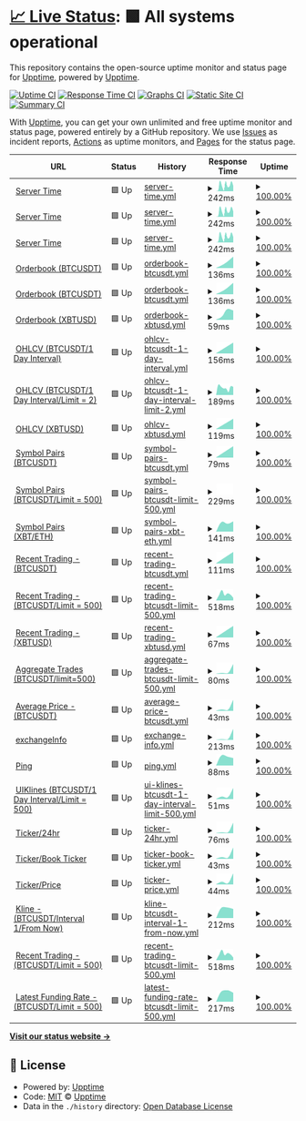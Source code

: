 # [📈 Live Status](https://demo.upptime.js.org): <!--live status--> **🟩 All systems operational**

This repository contains the open-source uptime monitor and status page for [Upptime](https://upptime.js.org), powered by [Upptime](https://github.com/upptime/upptime).

[![Uptime CI](https://github.com/goquantio/crypto-monitor/workflows/Uptime%20CI/badge.svg)](https://github.com/goquantio/crypto-monitor/actions?query=workflow%3A%22Uptime+CI%22)
[![Response Time CI](https://github.com/goquantio/crypto-monitor/workflows/Response%20Time%20CI/badge.svg)](https://github.com/goquantio/crypto-monitor/actions?query=workflow%3A%22Response+Time+CI%22)
[![Graphs CI](https://github.com/goquantio/crypto-monitor/workflows/Graphs%20CI/badge.svg)](https://github.com/goquantio/crypto-monitor/actions?query=workflow%3A%22Graphs+CI%22)
[![Static Site CI](https://github.com/goquantio/crypto-monitor/workflows/Static%20Site%20CI/badge.svg)](https://github.com/goquantio/crypto-monitor/actions?query=workflow%3A%22Static+Site+CI%22)
[![Summary CI](https://github.com/goquantio/crypto-monitor/workflows/Summary%20CI/badge.svg)](https://github.com/goquantio/crypto-monitor/actions?query=workflow%3A%22Summary+CI%22)

With [Upptime](https://upptime.js.org), you can get your own unlimited and free uptime monitor and status page, powered entirely by a GitHub repository. We use [Issues](https://github.com/upptime/upptime/issues) as incident reports, [Actions](https://github.com/goquantio/crypto-monitor/actions) as uptime monitors, and [Pages](https://demo.upptime.js.org) for the status page.

<!--start: status pages-->
<!-- This summary is generated by Upptime (https://github.com/upptime/upptime) -->
<!-- Do not edit this manually, your changes will be overwritten -->
<!-- prettier-ignore -->
| URL | Status | History | Response Time | Uptime |
| --- | ------ | ------- | ------------- | ------ |
| <img alt="" src="https://res.cloudinary.com/dfsht1snd/image/upload/v1671212066/website/solutions/exchanges/binance-light.png" height="13"> [Server Time](https://api.binance.us/api/v3/time) | 🟩 Up | [server-time.yml](https://github.com/goquantio/crypto-monitor/commits/HEAD/history/server-time.yml) | <details><summary><img alt="Response time graph" src="./graphs/server-time/response-time-week.png" height="20"> 242ms</summary><br><a href="https://goquantio.github.io/crypto-monitor/history/server-time"><img alt="Response time 242" src="https://img.shields.io/endpoint?url=https%3A%2F%2Fraw.githubusercontent.com%2Fgoquantio%2Fcrypto-monitor%2FHEAD%2Fapi%2Fserver-time%2Fresponse-time.json"></a><br><a href="https://goquantio.github.io/crypto-monitor/history/server-time"><img alt="24-hour response time 242" src="https://img.shields.io/endpoint?url=https%3A%2F%2Fraw.githubusercontent.com%2Fgoquantio%2Fcrypto-monitor%2FHEAD%2Fapi%2Fserver-time%2Fresponse-time-day.json"></a><br><a href="https://goquantio.github.io/crypto-monitor/history/server-time"><img alt="7-day response time 242" src="https://img.shields.io/endpoint?url=https%3A%2F%2Fraw.githubusercontent.com%2Fgoquantio%2Fcrypto-monitor%2FHEAD%2Fapi%2Fserver-time%2Fresponse-time-week.json"></a><br><a href="https://goquantio.github.io/crypto-monitor/history/server-time"><img alt="30-day response time 242" src="https://img.shields.io/endpoint?url=https%3A%2F%2Fraw.githubusercontent.com%2Fgoquantio%2Fcrypto-monitor%2FHEAD%2Fapi%2Fserver-time%2Fresponse-time-month.json"></a><br><a href="https://goquantio.github.io/crypto-monitor/history/server-time"><img alt="1-year response time 242" src="https://img.shields.io/endpoint?url=https%3A%2F%2Fraw.githubusercontent.com%2Fgoquantio%2Fcrypto-monitor%2FHEAD%2Fapi%2Fserver-time%2Fresponse-time-year.json"></a></details> | <details><summary><a href="https://goquantio.github.io/crypto-monitor/history/server-time">100.00%</a></summary><a href="https://goquantio.github.io/crypto-monitor/history/server-time"><img alt="All-time uptime 100.00%" src="https://img.shields.io/endpoint?url=https%3A%2F%2Fraw.githubusercontent.com%2Fgoquantio%2Fcrypto-monitor%2FHEAD%2Fapi%2Fserver-time%2Fuptime.json"></a><br><a href="https://goquantio.github.io/crypto-monitor/history/server-time"><img alt="24-hour uptime 100.00%" src="https://img.shields.io/endpoint?url=https%3A%2F%2Fraw.githubusercontent.com%2Fgoquantio%2Fcrypto-monitor%2FHEAD%2Fapi%2Fserver-time%2Fuptime-day.json"></a><br><a href="https://goquantio.github.io/crypto-monitor/history/server-time"><img alt="7-day uptime 100.00%" src="https://img.shields.io/endpoint?url=https%3A%2F%2Fraw.githubusercontent.com%2Fgoquantio%2Fcrypto-monitor%2FHEAD%2Fapi%2Fserver-time%2Fuptime-week.json"></a><br><a href="https://goquantio.github.io/crypto-monitor/history/server-time"><img alt="30-day uptime 100.00%" src="https://img.shields.io/endpoint?url=https%3A%2F%2Fraw.githubusercontent.com%2Fgoquantio%2Fcrypto-monitor%2FHEAD%2Fapi%2Fserver-time%2Fuptime-month.json"></a><br><a href="https://goquantio.github.io/crypto-monitor/history/server-time"><img alt="1-year uptime 100.00%" src="https://img.shields.io/endpoint?url=https%3A%2F%2Fraw.githubusercontent.com%2Fgoquantio%2Fcrypto-monitor%2FHEAD%2Fapi%2Fserver-time%2Fuptime-year.json"></a></details>
| <img alt="" src="https://res.cloudinary.com/dfsht1snd/image/upload/v1671211942/website/solutions/exchanges/bybit-light.png" height="13"> [Server Time](https://api-testnet.bybit.com/v2/public/time) | 🟩 Up | [server-time.yml](https://github.com/goquantio/crypto-monitor/commits/HEAD/history/server-time.yml) | <details><summary><img alt="Response time graph" src="./graphs/server-time/response-time-week.png" height="20"> 242ms</summary><br><a href="https://goquantio.github.io/crypto-monitor/history/server-time"><img alt="Response time 242" src="https://img.shields.io/endpoint?url=https%3A%2F%2Fraw.githubusercontent.com%2Fgoquantio%2Fcrypto-monitor%2FHEAD%2Fapi%2Fserver-time%2Fresponse-time.json"></a><br><a href="https://goquantio.github.io/crypto-monitor/history/server-time"><img alt="24-hour response time 242" src="https://img.shields.io/endpoint?url=https%3A%2F%2Fraw.githubusercontent.com%2Fgoquantio%2Fcrypto-monitor%2FHEAD%2Fapi%2Fserver-time%2Fresponse-time-day.json"></a><br><a href="https://goquantio.github.io/crypto-monitor/history/server-time"><img alt="7-day response time 242" src="https://img.shields.io/endpoint?url=https%3A%2F%2Fraw.githubusercontent.com%2Fgoquantio%2Fcrypto-monitor%2FHEAD%2Fapi%2Fserver-time%2Fresponse-time-week.json"></a><br><a href="https://goquantio.github.io/crypto-monitor/history/server-time"><img alt="30-day response time 242" src="https://img.shields.io/endpoint?url=https%3A%2F%2Fraw.githubusercontent.com%2Fgoquantio%2Fcrypto-monitor%2FHEAD%2Fapi%2Fserver-time%2Fresponse-time-month.json"></a><br><a href="https://goquantio.github.io/crypto-monitor/history/server-time"><img alt="1-year response time 242" src="https://img.shields.io/endpoint?url=https%3A%2F%2Fraw.githubusercontent.com%2Fgoquantio%2Fcrypto-monitor%2FHEAD%2Fapi%2Fserver-time%2Fresponse-time-year.json"></a></details> | <details><summary><a href="https://goquantio.github.io/crypto-monitor/history/server-time">100.00%</a></summary><a href="https://goquantio.github.io/crypto-monitor/history/server-time"><img alt="All-time uptime 100.00%" src="https://img.shields.io/endpoint?url=https%3A%2F%2Fraw.githubusercontent.com%2Fgoquantio%2Fcrypto-monitor%2FHEAD%2Fapi%2Fserver-time%2Fuptime.json"></a><br><a href="https://goquantio.github.io/crypto-monitor/history/server-time"><img alt="24-hour uptime 100.00%" src="https://img.shields.io/endpoint?url=https%3A%2F%2Fraw.githubusercontent.com%2Fgoquantio%2Fcrypto-monitor%2FHEAD%2Fapi%2Fserver-time%2Fuptime-day.json"></a><br><a href="https://goquantio.github.io/crypto-monitor/history/server-time"><img alt="7-day uptime 100.00%" src="https://img.shields.io/endpoint?url=https%3A%2F%2Fraw.githubusercontent.com%2Fgoquantio%2Fcrypto-monitor%2FHEAD%2Fapi%2Fserver-time%2Fuptime-week.json"></a><br><a href="https://goquantio.github.io/crypto-monitor/history/server-time"><img alt="30-day uptime 100.00%" src="https://img.shields.io/endpoint?url=https%3A%2F%2Fraw.githubusercontent.com%2Fgoquantio%2Fcrypto-monitor%2FHEAD%2Fapi%2Fserver-time%2Fuptime-month.json"></a><br><a href="https://goquantio.github.io/crypto-monitor/history/server-time"><img alt="1-year uptime 100.00%" src="https://img.shields.io/endpoint?url=https%3A%2F%2Fraw.githubusercontent.com%2Fgoquantio%2Fcrypto-monitor%2FHEAD%2Fapi%2Fserver-time%2Fuptime-year.json"></a></details>
| <img alt="" src="https://res.cloudinary.com/dfsht1snd/image/upload/v1671211943/website/solutions/exchanges/kraken.png" height="13"> [Server Time](https://api.kraken.com/0/public/Time) | 🟩 Up | [server-time.yml](https://github.com/goquantio/crypto-monitor/commits/HEAD/history/server-time.yml) | <details><summary><img alt="Response time graph" src="./graphs/server-time/response-time-week.png" height="20"> 242ms</summary><br><a href="https://goquantio.github.io/crypto-monitor/history/server-time"><img alt="Response time 242" src="https://img.shields.io/endpoint?url=https%3A%2F%2Fraw.githubusercontent.com%2Fgoquantio%2Fcrypto-monitor%2FHEAD%2Fapi%2Fserver-time%2Fresponse-time.json"></a><br><a href="https://goquantio.github.io/crypto-monitor/history/server-time"><img alt="24-hour response time 242" src="https://img.shields.io/endpoint?url=https%3A%2F%2Fraw.githubusercontent.com%2Fgoquantio%2Fcrypto-monitor%2FHEAD%2Fapi%2Fserver-time%2Fresponse-time-day.json"></a><br><a href="https://goquantio.github.io/crypto-monitor/history/server-time"><img alt="7-day response time 242" src="https://img.shields.io/endpoint?url=https%3A%2F%2Fraw.githubusercontent.com%2Fgoquantio%2Fcrypto-monitor%2FHEAD%2Fapi%2Fserver-time%2Fresponse-time-week.json"></a><br><a href="https://goquantio.github.io/crypto-monitor/history/server-time"><img alt="30-day response time 242" src="https://img.shields.io/endpoint?url=https%3A%2F%2Fraw.githubusercontent.com%2Fgoquantio%2Fcrypto-monitor%2FHEAD%2Fapi%2Fserver-time%2Fresponse-time-month.json"></a><br><a href="https://goquantio.github.io/crypto-monitor/history/server-time"><img alt="1-year response time 242" src="https://img.shields.io/endpoint?url=https%3A%2F%2Fraw.githubusercontent.com%2Fgoquantio%2Fcrypto-monitor%2FHEAD%2Fapi%2Fserver-time%2Fresponse-time-year.json"></a></details> | <details><summary><a href="https://goquantio.github.io/crypto-monitor/history/server-time">100.00%</a></summary><a href="https://goquantio.github.io/crypto-monitor/history/server-time"><img alt="All-time uptime 100.00%" src="https://img.shields.io/endpoint?url=https%3A%2F%2Fraw.githubusercontent.com%2Fgoquantio%2Fcrypto-monitor%2FHEAD%2Fapi%2Fserver-time%2Fuptime.json"></a><br><a href="https://goquantio.github.io/crypto-monitor/history/server-time"><img alt="24-hour uptime 100.00%" src="https://img.shields.io/endpoint?url=https%3A%2F%2Fraw.githubusercontent.com%2Fgoquantio%2Fcrypto-monitor%2FHEAD%2Fapi%2Fserver-time%2Fuptime-day.json"></a><br><a href="https://goquantio.github.io/crypto-monitor/history/server-time"><img alt="7-day uptime 100.00%" src="https://img.shields.io/endpoint?url=https%3A%2F%2Fraw.githubusercontent.com%2Fgoquantio%2Fcrypto-monitor%2FHEAD%2Fapi%2Fserver-time%2Fuptime-week.json"></a><br><a href="https://goquantio.github.io/crypto-monitor/history/server-time"><img alt="30-day uptime 100.00%" src="https://img.shields.io/endpoint?url=https%3A%2F%2Fraw.githubusercontent.com%2Fgoquantio%2Fcrypto-monitor%2FHEAD%2Fapi%2Fserver-time%2Fuptime-month.json"></a><br><a href="https://goquantio.github.io/crypto-monitor/history/server-time"><img alt="1-year uptime 100.00%" src="https://img.shields.io/endpoint?url=https%3A%2F%2Fraw.githubusercontent.com%2Fgoquantio%2Fcrypto-monitor%2FHEAD%2Fapi%2Fserver-time%2Fuptime-year.json"></a></details>
| <img alt="" src="https://res.cloudinary.com/dfsht1snd/image/upload/v1671212066/website/solutions/exchanges/binance-light.png" height="13"> [Orderbook (BTCUSDT)](https://api.binance.us/api/v3/depth?symbol=BTCUSDT) | 🟩 Up | [orderbook-btcusdt.yml](https://github.com/goquantio/crypto-monitor/commits/HEAD/history/orderbook-btcusdt.yml) | <details><summary><img alt="Response time graph" src="./graphs/orderbook-btcusdt/response-time-week.png" height="20"> 136ms</summary><br><a href="https://goquantio.github.io/crypto-monitor/history/orderbook-btcusdt"><img alt="Response time 136" src="https://img.shields.io/endpoint?url=https%3A%2F%2Fraw.githubusercontent.com%2Fgoquantio%2Fcrypto-monitor%2FHEAD%2Fapi%2Forderbook-btcusdt%2Fresponse-time.json"></a><br><a href="https://goquantio.github.io/crypto-monitor/history/orderbook-btcusdt"><img alt="24-hour response time 136" src="https://img.shields.io/endpoint?url=https%3A%2F%2Fraw.githubusercontent.com%2Fgoquantio%2Fcrypto-monitor%2FHEAD%2Fapi%2Forderbook-btcusdt%2Fresponse-time-day.json"></a><br><a href="https://goquantio.github.io/crypto-monitor/history/orderbook-btcusdt"><img alt="7-day response time 136" src="https://img.shields.io/endpoint?url=https%3A%2F%2Fraw.githubusercontent.com%2Fgoquantio%2Fcrypto-monitor%2FHEAD%2Fapi%2Forderbook-btcusdt%2Fresponse-time-week.json"></a><br><a href="https://goquantio.github.io/crypto-monitor/history/orderbook-btcusdt"><img alt="30-day response time 136" src="https://img.shields.io/endpoint?url=https%3A%2F%2Fraw.githubusercontent.com%2Fgoquantio%2Fcrypto-monitor%2FHEAD%2Fapi%2Forderbook-btcusdt%2Fresponse-time-month.json"></a><br><a href="https://goquantio.github.io/crypto-monitor/history/orderbook-btcusdt"><img alt="1-year response time 136" src="https://img.shields.io/endpoint?url=https%3A%2F%2Fraw.githubusercontent.com%2Fgoquantio%2Fcrypto-monitor%2FHEAD%2Fapi%2Forderbook-btcusdt%2Fresponse-time-year.json"></a></details> | <details><summary><a href="https://goquantio.github.io/crypto-monitor/history/orderbook-btcusdt">100.00%</a></summary><a href="https://goquantio.github.io/crypto-monitor/history/orderbook-btcusdt"><img alt="All-time uptime 100.00%" src="https://img.shields.io/endpoint?url=https%3A%2F%2Fraw.githubusercontent.com%2Fgoquantio%2Fcrypto-monitor%2FHEAD%2Fapi%2Forderbook-btcusdt%2Fuptime.json"></a><br><a href="https://goquantio.github.io/crypto-monitor/history/orderbook-btcusdt"><img alt="24-hour uptime 100.00%" src="https://img.shields.io/endpoint?url=https%3A%2F%2Fraw.githubusercontent.com%2Fgoquantio%2Fcrypto-monitor%2FHEAD%2Fapi%2Forderbook-btcusdt%2Fuptime-day.json"></a><br><a href="https://goquantio.github.io/crypto-monitor/history/orderbook-btcusdt"><img alt="7-day uptime 100.00%" src="https://img.shields.io/endpoint?url=https%3A%2F%2Fraw.githubusercontent.com%2Fgoquantio%2Fcrypto-monitor%2FHEAD%2Fapi%2Forderbook-btcusdt%2Fuptime-week.json"></a><br><a href="https://goquantio.github.io/crypto-monitor/history/orderbook-btcusdt"><img alt="30-day uptime 100.00%" src="https://img.shields.io/endpoint?url=https%3A%2F%2Fraw.githubusercontent.com%2Fgoquantio%2Fcrypto-monitor%2FHEAD%2Fapi%2Forderbook-btcusdt%2Fuptime-month.json"></a><br><a href="https://goquantio.github.io/crypto-monitor/history/orderbook-btcusdt"><img alt="1-year uptime 100.00%" src="https://img.shields.io/endpoint?url=https%3A%2F%2Fraw.githubusercontent.com%2Fgoquantio%2Fcrypto-monitor%2FHEAD%2Fapi%2Forderbook-btcusdt%2Fuptime-year.json"></a></details>
| <img alt="" src="https://res.cloudinary.com/dfsht1snd/image/upload/v1671211942/website/solutions/exchanges/bybit-light.png" height="13"> [Orderbook (BTCUSDT)](https://api-testnet.bybit.com/public/linear/kline?symbol=BTCUSDT&interval=1&limit=2&from=1581231260) | 🟩 Up | [orderbook-btcusdt.yml](https://github.com/goquantio/crypto-monitor/commits/HEAD/history/orderbook-btcusdt.yml) | <details><summary><img alt="Response time graph" src="./graphs/orderbook-btcusdt/response-time-week.png" height="20"> 136ms</summary><br><a href="https://goquantio.github.io/crypto-monitor/history/orderbook-btcusdt"><img alt="Response time 136" src="https://img.shields.io/endpoint?url=https%3A%2F%2Fraw.githubusercontent.com%2Fgoquantio%2Fcrypto-monitor%2FHEAD%2Fapi%2Forderbook-btcusdt%2Fresponse-time.json"></a><br><a href="https://goquantio.github.io/crypto-monitor/history/orderbook-btcusdt"><img alt="24-hour response time 136" src="https://img.shields.io/endpoint?url=https%3A%2F%2Fraw.githubusercontent.com%2Fgoquantio%2Fcrypto-monitor%2FHEAD%2Fapi%2Forderbook-btcusdt%2Fresponse-time-day.json"></a><br><a href="https://goquantio.github.io/crypto-monitor/history/orderbook-btcusdt"><img alt="7-day response time 136" src="https://img.shields.io/endpoint?url=https%3A%2F%2Fraw.githubusercontent.com%2Fgoquantio%2Fcrypto-monitor%2FHEAD%2Fapi%2Forderbook-btcusdt%2Fresponse-time-week.json"></a><br><a href="https://goquantio.github.io/crypto-monitor/history/orderbook-btcusdt"><img alt="30-day response time 136" src="https://img.shields.io/endpoint?url=https%3A%2F%2Fraw.githubusercontent.com%2Fgoquantio%2Fcrypto-monitor%2FHEAD%2Fapi%2Forderbook-btcusdt%2Fresponse-time-month.json"></a><br><a href="https://goquantio.github.io/crypto-monitor/history/orderbook-btcusdt"><img alt="1-year response time 136" src="https://img.shields.io/endpoint?url=https%3A%2F%2Fraw.githubusercontent.com%2Fgoquantio%2Fcrypto-monitor%2FHEAD%2Fapi%2Forderbook-btcusdt%2Fresponse-time-year.json"></a></details> | <details><summary><a href="https://goquantio.github.io/crypto-monitor/history/orderbook-btcusdt">100.00%</a></summary><a href="https://goquantio.github.io/crypto-monitor/history/orderbook-btcusdt"><img alt="All-time uptime 100.00%" src="https://img.shields.io/endpoint?url=https%3A%2F%2Fraw.githubusercontent.com%2Fgoquantio%2Fcrypto-monitor%2FHEAD%2Fapi%2Forderbook-btcusdt%2Fuptime.json"></a><br><a href="https://goquantio.github.io/crypto-monitor/history/orderbook-btcusdt"><img alt="24-hour uptime 100.00%" src="https://img.shields.io/endpoint?url=https%3A%2F%2Fraw.githubusercontent.com%2Fgoquantio%2Fcrypto-monitor%2FHEAD%2Fapi%2Forderbook-btcusdt%2Fuptime-day.json"></a><br><a href="https://goquantio.github.io/crypto-monitor/history/orderbook-btcusdt"><img alt="7-day uptime 100.00%" src="https://img.shields.io/endpoint?url=https%3A%2F%2Fraw.githubusercontent.com%2Fgoquantio%2Fcrypto-monitor%2FHEAD%2Fapi%2Forderbook-btcusdt%2Fuptime-week.json"></a><br><a href="https://goquantio.github.io/crypto-monitor/history/orderbook-btcusdt"><img alt="30-day uptime 100.00%" src="https://img.shields.io/endpoint?url=https%3A%2F%2Fraw.githubusercontent.com%2Fgoquantio%2Fcrypto-monitor%2FHEAD%2Fapi%2Forderbook-btcusdt%2Fuptime-month.json"></a><br><a href="https://goquantio.github.io/crypto-monitor/history/orderbook-btcusdt"><img alt="1-year uptime 100.00%" src="https://img.shields.io/endpoint?url=https%3A%2F%2Fraw.githubusercontent.com%2Fgoquantio%2Fcrypto-monitor%2FHEAD%2Fapi%2Forderbook-btcusdt%2Fuptime-year.json"></a></details>
| <img alt="" src="https://res.cloudinary.com/dfsht1snd/image/upload/v1671211943/website/solutions/exchanges/kraken.png" height="13"> [Orderbook (XBTUSD)](https://api.kraken.com/0/public/Depth?pair=XBTUSD) | 🟩 Up | [orderbook-xbtusd.yml](https://github.com/goquantio/crypto-monitor/commits/HEAD/history/orderbook-xbtusd.yml) | <details><summary><img alt="Response time graph" src="./graphs/orderbook-xbtusd/response-time-week.png" height="20"> 59ms</summary><br><a href="https://goquantio.github.io/crypto-monitor/history/orderbook-xbtusd"><img alt="Response time 59" src="https://img.shields.io/endpoint?url=https%3A%2F%2Fraw.githubusercontent.com%2Fgoquantio%2Fcrypto-monitor%2FHEAD%2Fapi%2Forderbook-xbtusd%2Fresponse-time.json"></a><br><a href="https://goquantio.github.io/crypto-monitor/history/orderbook-xbtusd"><img alt="24-hour response time 59" src="https://img.shields.io/endpoint?url=https%3A%2F%2Fraw.githubusercontent.com%2Fgoquantio%2Fcrypto-monitor%2FHEAD%2Fapi%2Forderbook-xbtusd%2Fresponse-time-day.json"></a><br><a href="https://goquantio.github.io/crypto-monitor/history/orderbook-xbtusd"><img alt="7-day response time 59" src="https://img.shields.io/endpoint?url=https%3A%2F%2Fraw.githubusercontent.com%2Fgoquantio%2Fcrypto-monitor%2FHEAD%2Fapi%2Forderbook-xbtusd%2Fresponse-time-week.json"></a><br><a href="https://goquantio.github.io/crypto-monitor/history/orderbook-xbtusd"><img alt="30-day response time 59" src="https://img.shields.io/endpoint?url=https%3A%2F%2Fraw.githubusercontent.com%2Fgoquantio%2Fcrypto-monitor%2FHEAD%2Fapi%2Forderbook-xbtusd%2Fresponse-time-month.json"></a><br><a href="https://goquantio.github.io/crypto-monitor/history/orderbook-xbtusd"><img alt="1-year response time 59" src="https://img.shields.io/endpoint?url=https%3A%2F%2Fraw.githubusercontent.com%2Fgoquantio%2Fcrypto-monitor%2FHEAD%2Fapi%2Forderbook-xbtusd%2Fresponse-time-year.json"></a></details> | <details><summary><a href="https://goquantio.github.io/crypto-monitor/history/orderbook-xbtusd">100.00%</a></summary><a href="https://goquantio.github.io/crypto-monitor/history/orderbook-xbtusd"><img alt="All-time uptime 100.00%" src="https://img.shields.io/endpoint?url=https%3A%2F%2Fraw.githubusercontent.com%2Fgoquantio%2Fcrypto-monitor%2FHEAD%2Fapi%2Forderbook-xbtusd%2Fuptime.json"></a><br><a href="https://goquantio.github.io/crypto-monitor/history/orderbook-xbtusd"><img alt="24-hour uptime 100.00%" src="https://img.shields.io/endpoint?url=https%3A%2F%2Fraw.githubusercontent.com%2Fgoquantio%2Fcrypto-monitor%2FHEAD%2Fapi%2Forderbook-xbtusd%2Fuptime-day.json"></a><br><a href="https://goquantio.github.io/crypto-monitor/history/orderbook-xbtusd"><img alt="7-day uptime 100.00%" src="https://img.shields.io/endpoint?url=https%3A%2F%2Fraw.githubusercontent.com%2Fgoquantio%2Fcrypto-monitor%2FHEAD%2Fapi%2Forderbook-xbtusd%2Fuptime-week.json"></a><br><a href="https://goquantio.github.io/crypto-monitor/history/orderbook-xbtusd"><img alt="30-day uptime 100.00%" src="https://img.shields.io/endpoint?url=https%3A%2F%2Fraw.githubusercontent.com%2Fgoquantio%2Fcrypto-monitor%2FHEAD%2Fapi%2Forderbook-xbtusd%2Fuptime-month.json"></a><br><a href="https://goquantio.github.io/crypto-monitor/history/orderbook-xbtusd"><img alt="1-year uptime 100.00%" src="https://img.shields.io/endpoint?url=https%3A%2F%2Fraw.githubusercontent.com%2Fgoquantio%2Fcrypto-monitor%2FHEAD%2Fapi%2Forderbook-xbtusd%2Fuptime-year.json"></a></details>
| <img alt="" src="https://res.cloudinary.com/dfsht1snd/image/upload/v1671212066/website/solutions/exchanges/binance-light.png" height="13"> [OHLCV (BTCUSDT/1 Day Interval)](https://api.binance.us/api/v3/klines?symbol=BTCUSDT&interval=1d) | 🟩 Up | [ohlcv-btcusdt-1-day-interval.yml](https://github.com/goquantio/crypto-monitor/commits/HEAD/history/ohlcv-btcusdt-1-day-interval.yml) | <details><summary><img alt="Response time graph" src="./graphs/ohlcv-btcusdt-1-day-interval/response-time-week.png" height="20"> 156ms</summary><br><a href="https://goquantio.github.io/crypto-monitor/history/ohlcv-btcusdt-1-day-interval"><img alt="Response time 156" src="https://img.shields.io/endpoint?url=https%3A%2F%2Fraw.githubusercontent.com%2Fgoquantio%2Fcrypto-monitor%2FHEAD%2Fapi%2Fohlcv-btcusdt-1-day-interval%2Fresponse-time.json"></a><br><a href="https://goquantio.github.io/crypto-monitor/history/ohlcv-btcusdt-1-day-interval"><img alt="24-hour response time 156" src="https://img.shields.io/endpoint?url=https%3A%2F%2Fraw.githubusercontent.com%2Fgoquantio%2Fcrypto-monitor%2FHEAD%2Fapi%2Fohlcv-btcusdt-1-day-interval%2Fresponse-time-day.json"></a><br><a href="https://goquantio.github.io/crypto-monitor/history/ohlcv-btcusdt-1-day-interval"><img alt="7-day response time 156" src="https://img.shields.io/endpoint?url=https%3A%2F%2Fraw.githubusercontent.com%2Fgoquantio%2Fcrypto-monitor%2FHEAD%2Fapi%2Fohlcv-btcusdt-1-day-interval%2Fresponse-time-week.json"></a><br><a href="https://goquantio.github.io/crypto-monitor/history/ohlcv-btcusdt-1-day-interval"><img alt="30-day response time 156" src="https://img.shields.io/endpoint?url=https%3A%2F%2Fraw.githubusercontent.com%2Fgoquantio%2Fcrypto-monitor%2FHEAD%2Fapi%2Fohlcv-btcusdt-1-day-interval%2Fresponse-time-month.json"></a><br><a href="https://goquantio.github.io/crypto-monitor/history/ohlcv-btcusdt-1-day-interval"><img alt="1-year response time 156" src="https://img.shields.io/endpoint?url=https%3A%2F%2Fraw.githubusercontent.com%2Fgoquantio%2Fcrypto-monitor%2FHEAD%2Fapi%2Fohlcv-btcusdt-1-day-interval%2Fresponse-time-year.json"></a></details> | <details><summary><a href="https://goquantio.github.io/crypto-monitor/history/ohlcv-btcusdt-1-day-interval">100.00%</a></summary><a href="https://goquantio.github.io/crypto-monitor/history/ohlcv-btcusdt-1-day-interval"><img alt="All-time uptime 100.00%" src="https://img.shields.io/endpoint?url=https%3A%2F%2Fraw.githubusercontent.com%2Fgoquantio%2Fcrypto-monitor%2FHEAD%2Fapi%2Fohlcv-btcusdt-1-day-interval%2Fuptime.json"></a><br><a href="https://goquantio.github.io/crypto-monitor/history/ohlcv-btcusdt-1-day-interval"><img alt="24-hour uptime 100.00%" src="https://img.shields.io/endpoint?url=https%3A%2F%2Fraw.githubusercontent.com%2Fgoquantio%2Fcrypto-monitor%2FHEAD%2Fapi%2Fohlcv-btcusdt-1-day-interval%2Fuptime-day.json"></a><br><a href="https://goquantio.github.io/crypto-monitor/history/ohlcv-btcusdt-1-day-interval"><img alt="7-day uptime 100.00%" src="https://img.shields.io/endpoint?url=https%3A%2F%2Fraw.githubusercontent.com%2Fgoquantio%2Fcrypto-monitor%2FHEAD%2Fapi%2Fohlcv-btcusdt-1-day-interval%2Fuptime-week.json"></a><br><a href="https://goquantio.github.io/crypto-monitor/history/ohlcv-btcusdt-1-day-interval"><img alt="30-day uptime 100.00%" src="https://img.shields.io/endpoint?url=https%3A%2F%2Fraw.githubusercontent.com%2Fgoquantio%2Fcrypto-monitor%2FHEAD%2Fapi%2Fohlcv-btcusdt-1-day-interval%2Fuptime-month.json"></a><br><a href="https://goquantio.github.io/crypto-monitor/history/ohlcv-btcusdt-1-day-interval"><img alt="1-year uptime 100.00%" src="https://img.shields.io/endpoint?url=https%3A%2F%2Fraw.githubusercontent.com%2Fgoquantio%2Fcrypto-monitor%2FHEAD%2Fapi%2Fohlcv-btcusdt-1-day-interval%2Fuptime-year.json"></a></details>
| <img alt="" src="https://res.cloudinary.com/dfsht1snd/image/upload/v1671211942/website/solutions/exchanges/bybit-light.png" height="13"> [OHLCV (BTCUSDT/1 Day Interval/Limit = 2)](https://api-testnet.bybit.com/public/linear/kline?symbol=BTCUSDT&interval=1&limit=2&from=1581231260) | 🟩 Up | [ohlcv-btcusdt-1-day-interval-limit-2.yml](https://github.com/goquantio/crypto-monitor/commits/HEAD/history/ohlcv-btcusdt-1-day-interval-limit-2.yml) | <details><summary><img alt="Response time graph" src="./graphs/ohlcv-btcusdt-1-day-interval-limit-2/response-time-week.png" height="20"> 189ms</summary><br><a href="https://goquantio.github.io/crypto-monitor/history/ohlcv-btcusdt-1-day-interval-limit-2"><img alt="Response time 189" src="https://img.shields.io/endpoint?url=https%3A%2F%2Fraw.githubusercontent.com%2Fgoquantio%2Fcrypto-monitor%2FHEAD%2Fapi%2Fohlcv-btcusdt-1-day-interval-limit-2%2Fresponse-time.json"></a><br><a href="https://goquantio.github.io/crypto-monitor/history/ohlcv-btcusdt-1-day-interval-limit-2"><img alt="24-hour response time 189" src="https://img.shields.io/endpoint?url=https%3A%2F%2Fraw.githubusercontent.com%2Fgoquantio%2Fcrypto-monitor%2FHEAD%2Fapi%2Fohlcv-btcusdt-1-day-interval-limit-2%2Fresponse-time-day.json"></a><br><a href="https://goquantio.github.io/crypto-monitor/history/ohlcv-btcusdt-1-day-interval-limit-2"><img alt="7-day response time 189" src="https://img.shields.io/endpoint?url=https%3A%2F%2Fraw.githubusercontent.com%2Fgoquantio%2Fcrypto-monitor%2FHEAD%2Fapi%2Fohlcv-btcusdt-1-day-interval-limit-2%2Fresponse-time-week.json"></a><br><a href="https://goquantio.github.io/crypto-monitor/history/ohlcv-btcusdt-1-day-interval-limit-2"><img alt="30-day response time 189" src="https://img.shields.io/endpoint?url=https%3A%2F%2Fraw.githubusercontent.com%2Fgoquantio%2Fcrypto-monitor%2FHEAD%2Fapi%2Fohlcv-btcusdt-1-day-interval-limit-2%2Fresponse-time-month.json"></a><br><a href="https://goquantio.github.io/crypto-monitor/history/ohlcv-btcusdt-1-day-interval-limit-2"><img alt="1-year response time 189" src="https://img.shields.io/endpoint?url=https%3A%2F%2Fraw.githubusercontent.com%2Fgoquantio%2Fcrypto-monitor%2FHEAD%2Fapi%2Fohlcv-btcusdt-1-day-interval-limit-2%2Fresponse-time-year.json"></a></details> | <details><summary><a href="https://goquantio.github.io/crypto-monitor/history/ohlcv-btcusdt-1-day-interval-limit-2">100.00%</a></summary><a href="https://goquantio.github.io/crypto-monitor/history/ohlcv-btcusdt-1-day-interval-limit-2"><img alt="All-time uptime 100.00%" src="https://img.shields.io/endpoint?url=https%3A%2F%2Fraw.githubusercontent.com%2Fgoquantio%2Fcrypto-monitor%2FHEAD%2Fapi%2Fohlcv-btcusdt-1-day-interval-limit-2%2Fuptime.json"></a><br><a href="https://goquantio.github.io/crypto-monitor/history/ohlcv-btcusdt-1-day-interval-limit-2"><img alt="24-hour uptime 100.00%" src="https://img.shields.io/endpoint?url=https%3A%2F%2Fraw.githubusercontent.com%2Fgoquantio%2Fcrypto-monitor%2FHEAD%2Fapi%2Fohlcv-btcusdt-1-day-interval-limit-2%2Fuptime-day.json"></a><br><a href="https://goquantio.github.io/crypto-monitor/history/ohlcv-btcusdt-1-day-interval-limit-2"><img alt="7-day uptime 100.00%" src="https://img.shields.io/endpoint?url=https%3A%2F%2Fraw.githubusercontent.com%2Fgoquantio%2Fcrypto-monitor%2FHEAD%2Fapi%2Fohlcv-btcusdt-1-day-interval-limit-2%2Fuptime-week.json"></a><br><a href="https://goquantio.github.io/crypto-monitor/history/ohlcv-btcusdt-1-day-interval-limit-2"><img alt="30-day uptime 100.00%" src="https://img.shields.io/endpoint?url=https%3A%2F%2Fraw.githubusercontent.com%2Fgoquantio%2Fcrypto-monitor%2FHEAD%2Fapi%2Fohlcv-btcusdt-1-day-interval-limit-2%2Fuptime-month.json"></a><br><a href="https://goquantio.github.io/crypto-monitor/history/ohlcv-btcusdt-1-day-interval-limit-2"><img alt="1-year uptime 100.00%" src="https://img.shields.io/endpoint?url=https%3A%2F%2Fraw.githubusercontent.com%2Fgoquantio%2Fcrypto-monitor%2FHEAD%2Fapi%2Fohlcv-btcusdt-1-day-interval-limit-2%2Fuptime-year.json"></a></details>
| <img alt="" src="https://res.cloudinary.com/dfsht1snd/image/upload/v1671211943/website/solutions/exchanges/kraken.png" height="13"> [OHLCV (XBTUSD)](https://api.kraken.com/0/public/OHLC?pair=XBTUSD) | 🟩 Up | [ohlcv-xbtusd.yml](https://github.com/goquantio/crypto-monitor/commits/HEAD/history/ohlcv-xbtusd.yml) | <details><summary><img alt="Response time graph" src="./graphs/ohlcv-xbtusd/response-time-week.png" height="20"> 119ms</summary><br><a href="https://goquantio.github.io/crypto-monitor/history/ohlcv-xbtusd"><img alt="Response time 119" src="https://img.shields.io/endpoint?url=https%3A%2F%2Fraw.githubusercontent.com%2Fgoquantio%2Fcrypto-monitor%2FHEAD%2Fapi%2Fohlcv-xbtusd%2Fresponse-time.json"></a><br><a href="https://goquantio.github.io/crypto-monitor/history/ohlcv-xbtusd"><img alt="24-hour response time 119" src="https://img.shields.io/endpoint?url=https%3A%2F%2Fraw.githubusercontent.com%2Fgoquantio%2Fcrypto-monitor%2FHEAD%2Fapi%2Fohlcv-xbtusd%2Fresponse-time-day.json"></a><br><a href="https://goquantio.github.io/crypto-monitor/history/ohlcv-xbtusd"><img alt="7-day response time 119" src="https://img.shields.io/endpoint?url=https%3A%2F%2Fraw.githubusercontent.com%2Fgoquantio%2Fcrypto-monitor%2FHEAD%2Fapi%2Fohlcv-xbtusd%2Fresponse-time-week.json"></a><br><a href="https://goquantio.github.io/crypto-monitor/history/ohlcv-xbtusd"><img alt="30-day response time 119" src="https://img.shields.io/endpoint?url=https%3A%2F%2Fraw.githubusercontent.com%2Fgoquantio%2Fcrypto-monitor%2FHEAD%2Fapi%2Fohlcv-xbtusd%2Fresponse-time-month.json"></a><br><a href="https://goquantio.github.io/crypto-monitor/history/ohlcv-xbtusd"><img alt="1-year response time 119" src="https://img.shields.io/endpoint?url=https%3A%2F%2Fraw.githubusercontent.com%2Fgoquantio%2Fcrypto-monitor%2FHEAD%2Fapi%2Fohlcv-xbtusd%2Fresponse-time-year.json"></a></details> | <details><summary><a href="https://goquantio.github.io/crypto-monitor/history/ohlcv-xbtusd">100.00%</a></summary><a href="https://goquantio.github.io/crypto-monitor/history/ohlcv-xbtusd"><img alt="All-time uptime 100.00%" src="https://img.shields.io/endpoint?url=https%3A%2F%2Fraw.githubusercontent.com%2Fgoquantio%2Fcrypto-monitor%2FHEAD%2Fapi%2Fohlcv-xbtusd%2Fuptime.json"></a><br><a href="https://goquantio.github.io/crypto-monitor/history/ohlcv-xbtusd"><img alt="24-hour uptime 100.00%" src="https://img.shields.io/endpoint?url=https%3A%2F%2Fraw.githubusercontent.com%2Fgoquantio%2Fcrypto-monitor%2FHEAD%2Fapi%2Fohlcv-xbtusd%2Fuptime-day.json"></a><br><a href="https://goquantio.github.io/crypto-monitor/history/ohlcv-xbtusd"><img alt="7-day uptime 100.00%" src="https://img.shields.io/endpoint?url=https%3A%2F%2Fraw.githubusercontent.com%2Fgoquantio%2Fcrypto-monitor%2FHEAD%2Fapi%2Fohlcv-xbtusd%2Fuptime-week.json"></a><br><a href="https://goquantio.github.io/crypto-monitor/history/ohlcv-xbtusd"><img alt="30-day uptime 100.00%" src="https://img.shields.io/endpoint?url=https%3A%2F%2Fraw.githubusercontent.com%2Fgoquantio%2Fcrypto-monitor%2FHEAD%2Fapi%2Fohlcv-xbtusd%2Fuptime-month.json"></a><br><a href="https://goquantio.github.io/crypto-monitor/history/ohlcv-xbtusd"><img alt="1-year uptime 100.00%" src="https://img.shields.io/endpoint?url=https%3A%2F%2Fraw.githubusercontent.com%2Fgoquantio%2Fcrypto-monitor%2FHEAD%2Fapi%2Fohlcv-xbtusd%2Fuptime-year.json"></a></details>
| <img alt="" src="https://res.cloudinary.com/dfsht1snd/image/upload/v1671212066/website/solutions/exchanges/binance-light.png" height="13"> [Symbol Pairs (BTCUSDT)](https://api.binance.us/api/v3/ticker?symbol=BTCUSDT) | 🟩 Up | [symbol-pairs-btcusdt.yml](https://github.com/goquantio/crypto-monitor/commits/HEAD/history/symbol-pairs-btcusdt.yml) | <details><summary><img alt="Response time graph" src="./graphs/symbol-pairs-btcusdt/response-time-week.png" height="20"> 79ms</summary><br><a href="https://goquantio.github.io/crypto-monitor/history/symbol-pairs-btcusdt"><img alt="Response time 79" src="https://img.shields.io/endpoint?url=https%3A%2F%2Fraw.githubusercontent.com%2Fgoquantio%2Fcrypto-monitor%2FHEAD%2Fapi%2Fsymbol-pairs-btcusdt%2Fresponse-time.json"></a><br><a href="https://goquantio.github.io/crypto-monitor/history/symbol-pairs-btcusdt"><img alt="24-hour response time 79" src="https://img.shields.io/endpoint?url=https%3A%2F%2Fraw.githubusercontent.com%2Fgoquantio%2Fcrypto-monitor%2FHEAD%2Fapi%2Fsymbol-pairs-btcusdt%2Fresponse-time-day.json"></a><br><a href="https://goquantio.github.io/crypto-monitor/history/symbol-pairs-btcusdt"><img alt="7-day response time 79" src="https://img.shields.io/endpoint?url=https%3A%2F%2Fraw.githubusercontent.com%2Fgoquantio%2Fcrypto-monitor%2FHEAD%2Fapi%2Fsymbol-pairs-btcusdt%2Fresponse-time-week.json"></a><br><a href="https://goquantio.github.io/crypto-monitor/history/symbol-pairs-btcusdt"><img alt="30-day response time 79" src="https://img.shields.io/endpoint?url=https%3A%2F%2Fraw.githubusercontent.com%2Fgoquantio%2Fcrypto-monitor%2FHEAD%2Fapi%2Fsymbol-pairs-btcusdt%2Fresponse-time-month.json"></a><br><a href="https://goquantio.github.io/crypto-monitor/history/symbol-pairs-btcusdt"><img alt="1-year response time 79" src="https://img.shields.io/endpoint?url=https%3A%2F%2Fraw.githubusercontent.com%2Fgoquantio%2Fcrypto-monitor%2FHEAD%2Fapi%2Fsymbol-pairs-btcusdt%2Fresponse-time-year.json"></a></details> | <details><summary><a href="https://goquantio.github.io/crypto-monitor/history/symbol-pairs-btcusdt">100.00%</a></summary><a href="https://goquantio.github.io/crypto-monitor/history/symbol-pairs-btcusdt"><img alt="All-time uptime 100.00%" src="https://img.shields.io/endpoint?url=https%3A%2F%2Fraw.githubusercontent.com%2Fgoquantio%2Fcrypto-monitor%2FHEAD%2Fapi%2Fsymbol-pairs-btcusdt%2Fuptime.json"></a><br><a href="https://goquantio.github.io/crypto-monitor/history/symbol-pairs-btcusdt"><img alt="24-hour uptime 100.00%" src="https://img.shields.io/endpoint?url=https%3A%2F%2Fraw.githubusercontent.com%2Fgoquantio%2Fcrypto-monitor%2FHEAD%2Fapi%2Fsymbol-pairs-btcusdt%2Fuptime-day.json"></a><br><a href="https://goquantio.github.io/crypto-monitor/history/symbol-pairs-btcusdt"><img alt="7-day uptime 100.00%" src="https://img.shields.io/endpoint?url=https%3A%2F%2Fraw.githubusercontent.com%2Fgoquantio%2Fcrypto-monitor%2FHEAD%2Fapi%2Fsymbol-pairs-btcusdt%2Fuptime-week.json"></a><br><a href="https://goquantio.github.io/crypto-monitor/history/symbol-pairs-btcusdt"><img alt="30-day uptime 100.00%" src="https://img.shields.io/endpoint?url=https%3A%2F%2Fraw.githubusercontent.com%2Fgoquantio%2Fcrypto-monitor%2FHEAD%2Fapi%2Fsymbol-pairs-btcusdt%2Fuptime-month.json"></a><br><a href="https://goquantio.github.io/crypto-monitor/history/symbol-pairs-btcusdt"><img alt="1-year uptime 100.00%" src="https://img.shields.io/endpoint?url=https%3A%2F%2Fraw.githubusercontent.com%2Fgoquantio%2Fcrypto-monitor%2FHEAD%2Fapi%2Fsymbol-pairs-btcusdt%2Fuptime-year.json"></a></details>
| <img alt="" src="https://res.cloudinary.com/dfsht1snd/image/upload/v1671211942/website/solutions/exchanges/bybit-light.png" height="13"> [Symbol Pairs (BTCUSDT/Limit = 500)](https://api-testnet.bybit.com/public/linear/recent-trading-records?symbol=BTCUSDT&limit=500) | 🟩 Up | [symbol-pairs-btcusdt-limit-500.yml](https://github.com/goquantio/crypto-monitor/commits/HEAD/history/symbol-pairs-btcusdt-limit-500.yml) | <details><summary><img alt="Response time graph" src="./graphs/symbol-pairs-btcusdt-limit-500/response-time-week.png" height="20"> 229ms</summary><br><a href="https://goquantio.github.io/crypto-monitor/history/symbol-pairs-btcusdt-limit-500"><img alt="Response time 229" src="https://img.shields.io/endpoint?url=https%3A%2F%2Fraw.githubusercontent.com%2Fgoquantio%2Fcrypto-monitor%2FHEAD%2Fapi%2Fsymbol-pairs-btcusdt-limit-500%2Fresponse-time.json"></a><br><a href="https://goquantio.github.io/crypto-monitor/history/symbol-pairs-btcusdt-limit-500"><img alt="24-hour response time 229" src="https://img.shields.io/endpoint?url=https%3A%2F%2Fraw.githubusercontent.com%2Fgoquantio%2Fcrypto-monitor%2FHEAD%2Fapi%2Fsymbol-pairs-btcusdt-limit-500%2Fresponse-time-day.json"></a><br><a href="https://goquantio.github.io/crypto-monitor/history/symbol-pairs-btcusdt-limit-500"><img alt="7-day response time 229" src="https://img.shields.io/endpoint?url=https%3A%2F%2Fraw.githubusercontent.com%2Fgoquantio%2Fcrypto-monitor%2FHEAD%2Fapi%2Fsymbol-pairs-btcusdt-limit-500%2Fresponse-time-week.json"></a><br><a href="https://goquantio.github.io/crypto-monitor/history/symbol-pairs-btcusdt-limit-500"><img alt="30-day response time 229" src="https://img.shields.io/endpoint?url=https%3A%2F%2Fraw.githubusercontent.com%2Fgoquantio%2Fcrypto-monitor%2FHEAD%2Fapi%2Fsymbol-pairs-btcusdt-limit-500%2Fresponse-time-month.json"></a><br><a href="https://goquantio.github.io/crypto-monitor/history/symbol-pairs-btcusdt-limit-500"><img alt="1-year response time 229" src="https://img.shields.io/endpoint?url=https%3A%2F%2Fraw.githubusercontent.com%2Fgoquantio%2Fcrypto-monitor%2FHEAD%2Fapi%2Fsymbol-pairs-btcusdt-limit-500%2Fresponse-time-year.json"></a></details> | <details><summary><a href="https://goquantio.github.io/crypto-monitor/history/symbol-pairs-btcusdt-limit-500">100.00%</a></summary><a href="https://goquantio.github.io/crypto-monitor/history/symbol-pairs-btcusdt-limit-500"><img alt="All-time uptime 100.00%" src="https://img.shields.io/endpoint?url=https%3A%2F%2Fraw.githubusercontent.com%2Fgoquantio%2Fcrypto-monitor%2FHEAD%2Fapi%2Fsymbol-pairs-btcusdt-limit-500%2Fuptime.json"></a><br><a href="https://goquantio.github.io/crypto-monitor/history/symbol-pairs-btcusdt-limit-500"><img alt="24-hour uptime 100.00%" src="https://img.shields.io/endpoint?url=https%3A%2F%2Fraw.githubusercontent.com%2Fgoquantio%2Fcrypto-monitor%2FHEAD%2Fapi%2Fsymbol-pairs-btcusdt-limit-500%2Fuptime-day.json"></a><br><a href="https://goquantio.github.io/crypto-monitor/history/symbol-pairs-btcusdt-limit-500"><img alt="7-day uptime 100.00%" src="https://img.shields.io/endpoint?url=https%3A%2F%2Fraw.githubusercontent.com%2Fgoquantio%2Fcrypto-monitor%2FHEAD%2Fapi%2Fsymbol-pairs-btcusdt-limit-500%2Fuptime-week.json"></a><br><a href="https://goquantio.github.io/crypto-monitor/history/symbol-pairs-btcusdt-limit-500"><img alt="30-day uptime 100.00%" src="https://img.shields.io/endpoint?url=https%3A%2F%2Fraw.githubusercontent.com%2Fgoquantio%2Fcrypto-monitor%2FHEAD%2Fapi%2Fsymbol-pairs-btcusdt-limit-500%2Fuptime-month.json"></a><br><a href="https://goquantio.github.io/crypto-monitor/history/symbol-pairs-btcusdt-limit-500"><img alt="1-year uptime 100.00%" src="https://img.shields.io/endpoint?url=https%3A%2F%2Fraw.githubusercontent.com%2Fgoquantio%2Fcrypto-monitor%2FHEAD%2Fapi%2Fsymbol-pairs-btcusdt-limit-500%2Fuptime-year.json"></a></details>
| <img alt="" src="https://res.cloudinary.com/dfsht1snd/image/upload/v1671211943/website/solutions/exchanges/kraken.png" height="13"> [Symbol Pairs (XBT/ETH)](https://api.kraken.com/0/public/AssetPairs?pair=XXBTZUSD,XETHXXBT) | 🟩 Up | [symbol-pairs-xbt-eth.yml](https://github.com/goquantio/crypto-monitor/commits/HEAD/history/symbol-pairs-xbt-eth.yml) | <details><summary><img alt="Response time graph" src="./graphs/symbol-pairs-xbt-eth/response-time-week.png" height="20"> 141ms</summary><br><a href="https://goquantio.github.io/crypto-monitor/history/symbol-pairs-xbt-eth"><img alt="Response time 141" src="https://img.shields.io/endpoint?url=https%3A%2F%2Fraw.githubusercontent.com%2Fgoquantio%2Fcrypto-monitor%2FHEAD%2Fapi%2Fsymbol-pairs-xbt-eth%2Fresponse-time.json"></a><br><a href="https://goquantio.github.io/crypto-monitor/history/symbol-pairs-xbt-eth"><img alt="24-hour response time 141" src="https://img.shields.io/endpoint?url=https%3A%2F%2Fraw.githubusercontent.com%2Fgoquantio%2Fcrypto-monitor%2FHEAD%2Fapi%2Fsymbol-pairs-xbt-eth%2Fresponse-time-day.json"></a><br><a href="https://goquantio.github.io/crypto-monitor/history/symbol-pairs-xbt-eth"><img alt="7-day response time 141" src="https://img.shields.io/endpoint?url=https%3A%2F%2Fraw.githubusercontent.com%2Fgoquantio%2Fcrypto-monitor%2FHEAD%2Fapi%2Fsymbol-pairs-xbt-eth%2Fresponse-time-week.json"></a><br><a href="https://goquantio.github.io/crypto-monitor/history/symbol-pairs-xbt-eth"><img alt="30-day response time 141" src="https://img.shields.io/endpoint?url=https%3A%2F%2Fraw.githubusercontent.com%2Fgoquantio%2Fcrypto-monitor%2FHEAD%2Fapi%2Fsymbol-pairs-xbt-eth%2Fresponse-time-month.json"></a><br><a href="https://goquantio.github.io/crypto-monitor/history/symbol-pairs-xbt-eth"><img alt="1-year response time 141" src="https://img.shields.io/endpoint?url=https%3A%2F%2Fraw.githubusercontent.com%2Fgoquantio%2Fcrypto-monitor%2FHEAD%2Fapi%2Fsymbol-pairs-xbt-eth%2Fresponse-time-year.json"></a></details> | <details><summary><a href="https://goquantio.github.io/crypto-monitor/history/symbol-pairs-xbt-eth">100.00%</a></summary><a href="https://goquantio.github.io/crypto-monitor/history/symbol-pairs-xbt-eth"><img alt="All-time uptime 100.00%" src="https://img.shields.io/endpoint?url=https%3A%2F%2Fraw.githubusercontent.com%2Fgoquantio%2Fcrypto-monitor%2FHEAD%2Fapi%2Fsymbol-pairs-xbt-eth%2Fuptime.json"></a><br><a href="https://goquantio.github.io/crypto-monitor/history/symbol-pairs-xbt-eth"><img alt="24-hour uptime 100.00%" src="https://img.shields.io/endpoint?url=https%3A%2F%2Fraw.githubusercontent.com%2Fgoquantio%2Fcrypto-monitor%2FHEAD%2Fapi%2Fsymbol-pairs-xbt-eth%2Fuptime-day.json"></a><br><a href="https://goquantio.github.io/crypto-monitor/history/symbol-pairs-xbt-eth"><img alt="7-day uptime 100.00%" src="https://img.shields.io/endpoint?url=https%3A%2F%2Fraw.githubusercontent.com%2Fgoquantio%2Fcrypto-monitor%2FHEAD%2Fapi%2Fsymbol-pairs-xbt-eth%2Fuptime-week.json"></a><br><a href="https://goquantio.github.io/crypto-monitor/history/symbol-pairs-xbt-eth"><img alt="30-day uptime 100.00%" src="https://img.shields.io/endpoint?url=https%3A%2F%2Fraw.githubusercontent.com%2Fgoquantio%2Fcrypto-monitor%2FHEAD%2Fapi%2Fsymbol-pairs-xbt-eth%2Fuptime-month.json"></a><br><a href="https://goquantio.github.io/crypto-monitor/history/symbol-pairs-xbt-eth"><img alt="1-year uptime 100.00%" src="https://img.shields.io/endpoint?url=https%3A%2F%2Fraw.githubusercontent.com%2Fgoquantio%2Fcrypto-monitor%2FHEAD%2Fapi%2Fsymbol-pairs-xbt-eth%2Fuptime-year.json"></a></details>
| <img alt="" src="https://res.cloudinary.com/dfsht1snd/image/upload/v1671212066/website/solutions/exchanges/binance-light.png" height="13"> [Recent Trading - (BTCUSDT)](https://api.binance.us/api/v3/trades?symbol=BTCUSDT) | 🟩 Up | [recent-trading-btcusdt.yml](https://github.com/goquantio/crypto-monitor/commits/HEAD/history/recent-trading-btcusdt.yml) | <details><summary><img alt="Response time graph" src="./graphs/recent-trading-btcusdt/response-time-week.png" height="20"> 111ms</summary><br><a href="https://goquantio.github.io/crypto-monitor/history/recent-trading-btcusdt"><img alt="Response time 111" src="https://img.shields.io/endpoint?url=https%3A%2F%2Fraw.githubusercontent.com%2Fgoquantio%2Fcrypto-monitor%2FHEAD%2Fapi%2Frecent-trading-btcusdt%2Fresponse-time.json"></a><br><a href="https://goquantio.github.io/crypto-monitor/history/recent-trading-btcusdt"><img alt="24-hour response time 111" src="https://img.shields.io/endpoint?url=https%3A%2F%2Fraw.githubusercontent.com%2Fgoquantio%2Fcrypto-monitor%2FHEAD%2Fapi%2Frecent-trading-btcusdt%2Fresponse-time-day.json"></a><br><a href="https://goquantio.github.io/crypto-monitor/history/recent-trading-btcusdt"><img alt="7-day response time 111" src="https://img.shields.io/endpoint?url=https%3A%2F%2Fraw.githubusercontent.com%2Fgoquantio%2Fcrypto-monitor%2FHEAD%2Fapi%2Frecent-trading-btcusdt%2Fresponse-time-week.json"></a><br><a href="https://goquantio.github.io/crypto-monitor/history/recent-trading-btcusdt"><img alt="30-day response time 111" src="https://img.shields.io/endpoint?url=https%3A%2F%2Fraw.githubusercontent.com%2Fgoquantio%2Fcrypto-monitor%2FHEAD%2Fapi%2Frecent-trading-btcusdt%2Fresponse-time-month.json"></a><br><a href="https://goquantio.github.io/crypto-monitor/history/recent-trading-btcusdt"><img alt="1-year response time 111" src="https://img.shields.io/endpoint?url=https%3A%2F%2Fraw.githubusercontent.com%2Fgoquantio%2Fcrypto-monitor%2FHEAD%2Fapi%2Frecent-trading-btcusdt%2Fresponse-time-year.json"></a></details> | <details><summary><a href="https://goquantio.github.io/crypto-monitor/history/recent-trading-btcusdt">100.00%</a></summary><a href="https://goquantio.github.io/crypto-monitor/history/recent-trading-btcusdt"><img alt="All-time uptime 100.00%" src="https://img.shields.io/endpoint?url=https%3A%2F%2Fraw.githubusercontent.com%2Fgoquantio%2Fcrypto-monitor%2FHEAD%2Fapi%2Frecent-trading-btcusdt%2Fuptime.json"></a><br><a href="https://goquantio.github.io/crypto-monitor/history/recent-trading-btcusdt"><img alt="24-hour uptime 100.00%" src="https://img.shields.io/endpoint?url=https%3A%2F%2Fraw.githubusercontent.com%2Fgoquantio%2Fcrypto-monitor%2FHEAD%2Fapi%2Frecent-trading-btcusdt%2Fuptime-day.json"></a><br><a href="https://goquantio.github.io/crypto-monitor/history/recent-trading-btcusdt"><img alt="7-day uptime 100.00%" src="https://img.shields.io/endpoint?url=https%3A%2F%2Fraw.githubusercontent.com%2Fgoquantio%2Fcrypto-monitor%2FHEAD%2Fapi%2Frecent-trading-btcusdt%2Fuptime-week.json"></a><br><a href="https://goquantio.github.io/crypto-monitor/history/recent-trading-btcusdt"><img alt="30-day uptime 100.00%" src="https://img.shields.io/endpoint?url=https%3A%2F%2Fraw.githubusercontent.com%2Fgoquantio%2Fcrypto-monitor%2FHEAD%2Fapi%2Frecent-trading-btcusdt%2Fuptime-month.json"></a><br><a href="https://goquantio.github.io/crypto-monitor/history/recent-trading-btcusdt"><img alt="1-year uptime 100.00%" src="https://img.shields.io/endpoint?url=https%3A%2F%2Fraw.githubusercontent.com%2Fgoquantio%2Fcrypto-monitor%2FHEAD%2Fapi%2Frecent-trading-btcusdt%2Fuptime-year.json"></a></details>
| <img alt="" src="https://res.cloudinary.com/dfsht1snd/image/upload/v1671211942/website/solutions/exchanges/bybit-light.png" height="13"> [Recent Trading - (BTCUSDT/Limit = 500)](https://api-testnet.bybit.com/public/linear/recent-trading-records?symbol=BTCUSDT&limit=500) | 🟩 Up | [recent-trading-btcusdt-limit-500.yml](https://github.com/goquantio/crypto-monitor/commits/HEAD/history/recent-trading-btcusdt-limit-500.yml) | <details><summary><img alt="Response time graph" src="./graphs/recent-trading-btcusdt-limit-500/response-time-week.png" height="20"> 518ms</summary><br><a href="https://goquantio.github.io/crypto-monitor/history/recent-trading-btcusdt-limit-500"><img alt="Response time 518" src="https://img.shields.io/endpoint?url=https%3A%2F%2Fraw.githubusercontent.com%2Fgoquantio%2Fcrypto-monitor%2FHEAD%2Fapi%2Frecent-trading-btcusdt-limit-500%2Fresponse-time.json"></a><br><a href="https://goquantio.github.io/crypto-monitor/history/recent-trading-btcusdt-limit-500"><img alt="24-hour response time 518" src="https://img.shields.io/endpoint?url=https%3A%2F%2Fraw.githubusercontent.com%2Fgoquantio%2Fcrypto-monitor%2FHEAD%2Fapi%2Frecent-trading-btcusdt-limit-500%2Fresponse-time-day.json"></a><br><a href="https://goquantio.github.io/crypto-monitor/history/recent-trading-btcusdt-limit-500"><img alt="7-day response time 518" src="https://img.shields.io/endpoint?url=https%3A%2F%2Fraw.githubusercontent.com%2Fgoquantio%2Fcrypto-monitor%2FHEAD%2Fapi%2Frecent-trading-btcusdt-limit-500%2Fresponse-time-week.json"></a><br><a href="https://goquantio.github.io/crypto-monitor/history/recent-trading-btcusdt-limit-500"><img alt="30-day response time 518" src="https://img.shields.io/endpoint?url=https%3A%2F%2Fraw.githubusercontent.com%2Fgoquantio%2Fcrypto-monitor%2FHEAD%2Fapi%2Frecent-trading-btcusdt-limit-500%2Fresponse-time-month.json"></a><br><a href="https://goquantio.github.io/crypto-monitor/history/recent-trading-btcusdt-limit-500"><img alt="1-year response time 518" src="https://img.shields.io/endpoint?url=https%3A%2F%2Fraw.githubusercontent.com%2Fgoquantio%2Fcrypto-monitor%2FHEAD%2Fapi%2Frecent-trading-btcusdt-limit-500%2Fresponse-time-year.json"></a></details> | <details><summary><a href="https://goquantio.github.io/crypto-monitor/history/recent-trading-btcusdt-limit-500">100.00%</a></summary><a href="https://goquantio.github.io/crypto-monitor/history/recent-trading-btcusdt-limit-500"><img alt="All-time uptime 100.00%" src="https://img.shields.io/endpoint?url=https%3A%2F%2Fraw.githubusercontent.com%2Fgoquantio%2Fcrypto-monitor%2FHEAD%2Fapi%2Frecent-trading-btcusdt-limit-500%2Fuptime.json"></a><br><a href="https://goquantio.github.io/crypto-monitor/history/recent-trading-btcusdt-limit-500"><img alt="24-hour uptime 100.00%" src="https://img.shields.io/endpoint?url=https%3A%2F%2Fraw.githubusercontent.com%2Fgoquantio%2Fcrypto-monitor%2FHEAD%2Fapi%2Frecent-trading-btcusdt-limit-500%2Fuptime-day.json"></a><br><a href="https://goquantio.github.io/crypto-monitor/history/recent-trading-btcusdt-limit-500"><img alt="7-day uptime 100.00%" src="https://img.shields.io/endpoint?url=https%3A%2F%2Fraw.githubusercontent.com%2Fgoquantio%2Fcrypto-monitor%2FHEAD%2Fapi%2Frecent-trading-btcusdt-limit-500%2Fuptime-week.json"></a><br><a href="https://goquantio.github.io/crypto-monitor/history/recent-trading-btcusdt-limit-500"><img alt="30-day uptime 100.00%" src="https://img.shields.io/endpoint?url=https%3A%2F%2Fraw.githubusercontent.com%2Fgoquantio%2Fcrypto-monitor%2FHEAD%2Fapi%2Frecent-trading-btcusdt-limit-500%2Fuptime-month.json"></a><br><a href="https://goquantio.github.io/crypto-monitor/history/recent-trading-btcusdt-limit-500"><img alt="1-year uptime 100.00%" src="https://img.shields.io/endpoint?url=https%3A%2F%2Fraw.githubusercontent.com%2Fgoquantio%2Fcrypto-monitor%2FHEAD%2Fapi%2Frecent-trading-btcusdt-limit-500%2Fuptime-year.json"></a></details>
| <img alt="" src="https://res.cloudinary.com/dfsht1snd/image/upload/v1671211943/website/solutions/exchanges/kraken.png" height="13"> [Recent Trading - (XBTUSD)](https://api.kraken.com/0/public/Trades?pair=XBTUSD) | 🟩 Up | [recent-trading-xbtusd.yml](https://github.com/goquantio/crypto-monitor/commits/HEAD/history/recent-trading-xbtusd.yml) | <details><summary><img alt="Response time graph" src="./graphs/recent-trading-xbtusd/response-time-week.png" height="20"> 67ms</summary><br><a href="https://goquantio.github.io/crypto-monitor/history/recent-trading-xbtusd"><img alt="Response time 67" src="https://img.shields.io/endpoint?url=https%3A%2F%2Fraw.githubusercontent.com%2Fgoquantio%2Fcrypto-monitor%2FHEAD%2Fapi%2Frecent-trading-xbtusd%2Fresponse-time.json"></a><br><a href="https://goquantio.github.io/crypto-monitor/history/recent-trading-xbtusd"><img alt="24-hour response time 67" src="https://img.shields.io/endpoint?url=https%3A%2F%2Fraw.githubusercontent.com%2Fgoquantio%2Fcrypto-monitor%2FHEAD%2Fapi%2Frecent-trading-xbtusd%2Fresponse-time-day.json"></a><br><a href="https://goquantio.github.io/crypto-monitor/history/recent-trading-xbtusd"><img alt="7-day response time 67" src="https://img.shields.io/endpoint?url=https%3A%2F%2Fraw.githubusercontent.com%2Fgoquantio%2Fcrypto-monitor%2FHEAD%2Fapi%2Frecent-trading-xbtusd%2Fresponse-time-week.json"></a><br><a href="https://goquantio.github.io/crypto-monitor/history/recent-trading-xbtusd"><img alt="30-day response time 67" src="https://img.shields.io/endpoint?url=https%3A%2F%2Fraw.githubusercontent.com%2Fgoquantio%2Fcrypto-monitor%2FHEAD%2Fapi%2Frecent-trading-xbtusd%2Fresponse-time-month.json"></a><br><a href="https://goquantio.github.io/crypto-monitor/history/recent-trading-xbtusd"><img alt="1-year response time 67" src="https://img.shields.io/endpoint?url=https%3A%2F%2Fraw.githubusercontent.com%2Fgoquantio%2Fcrypto-monitor%2FHEAD%2Fapi%2Frecent-trading-xbtusd%2Fresponse-time-year.json"></a></details> | <details><summary><a href="https://goquantio.github.io/crypto-monitor/history/recent-trading-xbtusd">100.00%</a></summary><a href="https://goquantio.github.io/crypto-monitor/history/recent-trading-xbtusd"><img alt="All-time uptime 100.00%" src="https://img.shields.io/endpoint?url=https%3A%2F%2Fraw.githubusercontent.com%2Fgoquantio%2Fcrypto-monitor%2FHEAD%2Fapi%2Frecent-trading-xbtusd%2Fuptime.json"></a><br><a href="https://goquantio.github.io/crypto-monitor/history/recent-trading-xbtusd"><img alt="24-hour uptime 100.00%" src="https://img.shields.io/endpoint?url=https%3A%2F%2Fraw.githubusercontent.com%2Fgoquantio%2Fcrypto-monitor%2FHEAD%2Fapi%2Frecent-trading-xbtusd%2Fuptime-day.json"></a><br><a href="https://goquantio.github.io/crypto-monitor/history/recent-trading-xbtusd"><img alt="7-day uptime 100.00%" src="https://img.shields.io/endpoint?url=https%3A%2F%2Fraw.githubusercontent.com%2Fgoquantio%2Fcrypto-monitor%2FHEAD%2Fapi%2Frecent-trading-xbtusd%2Fuptime-week.json"></a><br><a href="https://goquantio.github.io/crypto-monitor/history/recent-trading-xbtusd"><img alt="30-day uptime 100.00%" src="https://img.shields.io/endpoint?url=https%3A%2F%2Fraw.githubusercontent.com%2Fgoquantio%2Fcrypto-monitor%2FHEAD%2Fapi%2Frecent-trading-xbtusd%2Fuptime-month.json"></a><br><a href="https://goquantio.github.io/crypto-monitor/history/recent-trading-xbtusd"><img alt="1-year uptime 100.00%" src="https://img.shields.io/endpoint?url=https%3A%2F%2Fraw.githubusercontent.com%2Fgoquantio%2Fcrypto-monitor%2FHEAD%2Fapi%2Frecent-trading-xbtusd%2Fuptime-year.json"></a></details>
| <img alt="" src="https://res.cloudinary.com/dfsht1snd/image/upload/v1671212066/website/solutions/exchanges/binance-light.png" height="13"> [Aggregate Trades (BTCUSDT/limit=500)](https://api.binance.us/api/v3/aggTrades?symbol=BTCUSDT&limit=500) | 🟩 Up | [aggregate-trades-btcusdt-limit-500.yml](https://github.com/goquantio/crypto-monitor/commits/HEAD/history/aggregate-trades-btcusdt-limit-500.yml) | <details><summary><img alt="Response time graph" src="./graphs/aggregate-trades-btcusdt-limit-500/response-time-week.png" height="20"> 80ms</summary><br><a href="https://goquantio.github.io/crypto-monitor/history/aggregate-trades-btcusdt-limit-500"><img alt="Response time 80" src="https://img.shields.io/endpoint?url=https%3A%2F%2Fraw.githubusercontent.com%2Fgoquantio%2Fcrypto-monitor%2FHEAD%2Fapi%2Faggregate-trades-btcusdt-limit-500%2Fresponse-time.json"></a><br><a href="https://goquantio.github.io/crypto-monitor/history/aggregate-trades-btcusdt-limit-500"><img alt="24-hour response time 80" src="https://img.shields.io/endpoint?url=https%3A%2F%2Fraw.githubusercontent.com%2Fgoquantio%2Fcrypto-monitor%2FHEAD%2Fapi%2Faggregate-trades-btcusdt-limit-500%2Fresponse-time-day.json"></a><br><a href="https://goquantio.github.io/crypto-monitor/history/aggregate-trades-btcusdt-limit-500"><img alt="7-day response time 80" src="https://img.shields.io/endpoint?url=https%3A%2F%2Fraw.githubusercontent.com%2Fgoquantio%2Fcrypto-monitor%2FHEAD%2Fapi%2Faggregate-trades-btcusdt-limit-500%2Fresponse-time-week.json"></a><br><a href="https://goquantio.github.io/crypto-monitor/history/aggregate-trades-btcusdt-limit-500"><img alt="30-day response time 80" src="https://img.shields.io/endpoint?url=https%3A%2F%2Fraw.githubusercontent.com%2Fgoquantio%2Fcrypto-monitor%2FHEAD%2Fapi%2Faggregate-trades-btcusdt-limit-500%2Fresponse-time-month.json"></a><br><a href="https://goquantio.github.io/crypto-monitor/history/aggregate-trades-btcusdt-limit-500"><img alt="1-year response time 80" src="https://img.shields.io/endpoint?url=https%3A%2F%2Fraw.githubusercontent.com%2Fgoquantio%2Fcrypto-monitor%2FHEAD%2Fapi%2Faggregate-trades-btcusdt-limit-500%2Fresponse-time-year.json"></a></details> | <details><summary><a href="https://goquantio.github.io/crypto-monitor/history/aggregate-trades-btcusdt-limit-500">100.00%</a></summary><a href="https://goquantio.github.io/crypto-monitor/history/aggregate-trades-btcusdt-limit-500"><img alt="All-time uptime 100.00%" src="https://img.shields.io/endpoint?url=https%3A%2F%2Fraw.githubusercontent.com%2Fgoquantio%2Fcrypto-monitor%2FHEAD%2Fapi%2Faggregate-trades-btcusdt-limit-500%2Fuptime.json"></a><br><a href="https://goquantio.github.io/crypto-monitor/history/aggregate-trades-btcusdt-limit-500"><img alt="24-hour uptime 100.00%" src="https://img.shields.io/endpoint?url=https%3A%2F%2Fraw.githubusercontent.com%2Fgoquantio%2Fcrypto-monitor%2FHEAD%2Fapi%2Faggregate-trades-btcusdt-limit-500%2Fuptime-day.json"></a><br><a href="https://goquantio.github.io/crypto-monitor/history/aggregate-trades-btcusdt-limit-500"><img alt="7-day uptime 100.00%" src="https://img.shields.io/endpoint?url=https%3A%2F%2Fraw.githubusercontent.com%2Fgoquantio%2Fcrypto-monitor%2FHEAD%2Fapi%2Faggregate-trades-btcusdt-limit-500%2Fuptime-week.json"></a><br><a href="https://goquantio.github.io/crypto-monitor/history/aggregate-trades-btcusdt-limit-500"><img alt="30-day uptime 100.00%" src="https://img.shields.io/endpoint?url=https%3A%2F%2Fraw.githubusercontent.com%2Fgoquantio%2Fcrypto-monitor%2FHEAD%2Fapi%2Faggregate-trades-btcusdt-limit-500%2Fuptime-month.json"></a><br><a href="https://goquantio.github.io/crypto-monitor/history/aggregate-trades-btcusdt-limit-500"><img alt="1-year uptime 100.00%" src="https://img.shields.io/endpoint?url=https%3A%2F%2Fraw.githubusercontent.com%2Fgoquantio%2Fcrypto-monitor%2FHEAD%2Fapi%2Faggregate-trades-btcusdt-limit-500%2Fuptime-year.json"></a></details>
| <img alt="" src="https://res.cloudinary.com/dfsht1snd/image/upload/v1671212066/website/solutions/exchanges/binance-light.png" height="13"> [Average Price - (BTCUSDT)](https://api.binance.us/api/v3/avgPrice?symbol=BTCUSDT) | 🟩 Up | [average-price-btcusdt.yml](https://github.com/goquantio/crypto-monitor/commits/HEAD/history/average-price-btcusdt.yml) | <details><summary><img alt="Response time graph" src="./graphs/average-price-btcusdt/response-time-week.png" height="20"> 43ms</summary><br><a href="https://goquantio.github.io/crypto-monitor/history/average-price-btcusdt"><img alt="Response time 43" src="https://img.shields.io/endpoint?url=https%3A%2F%2Fraw.githubusercontent.com%2Fgoquantio%2Fcrypto-monitor%2FHEAD%2Fapi%2Faverage-price-btcusdt%2Fresponse-time.json"></a><br><a href="https://goquantio.github.io/crypto-monitor/history/average-price-btcusdt"><img alt="24-hour response time 43" src="https://img.shields.io/endpoint?url=https%3A%2F%2Fraw.githubusercontent.com%2Fgoquantio%2Fcrypto-monitor%2FHEAD%2Fapi%2Faverage-price-btcusdt%2Fresponse-time-day.json"></a><br><a href="https://goquantio.github.io/crypto-monitor/history/average-price-btcusdt"><img alt="7-day response time 43" src="https://img.shields.io/endpoint?url=https%3A%2F%2Fraw.githubusercontent.com%2Fgoquantio%2Fcrypto-monitor%2FHEAD%2Fapi%2Faverage-price-btcusdt%2Fresponse-time-week.json"></a><br><a href="https://goquantio.github.io/crypto-monitor/history/average-price-btcusdt"><img alt="30-day response time 43" src="https://img.shields.io/endpoint?url=https%3A%2F%2Fraw.githubusercontent.com%2Fgoquantio%2Fcrypto-monitor%2FHEAD%2Fapi%2Faverage-price-btcusdt%2Fresponse-time-month.json"></a><br><a href="https://goquantio.github.io/crypto-monitor/history/average-price-btcusdt"><img alt="1-year response time 43" src="https://img.shields.io/endpoint?url=https%3A%2F%2Fraw.githubusercontent.com%2Fgoquantio%2Fcrypto-monitor%2FHEAD%2Fapi%2Faverage-price-btcusdt%2Fresponse-time-year.json"></a></details> | <details><summary><a href="https://goquantio.github.io/crypto-monitor/history/average-price-btcusdt">100.00%</a></summary><a href="https://goquantio.github.io/crypto-monitor/history/average-price-btcusdt"><img alt="All-time uptime 100.00%" src="https://img.shields.io/endpoint?url=https%3A%2F%2Fraw.githubusercontent.com%2Fgoquantio%2Fcrypto-monitor%2FHEAD%2Fapi%2Faverage-price-btcusdt%2Fuptime.json"></a><br><a href="https://goquantio.github.io/crypto-monitor/history/average-price-btcusdt"><img alt="24-hour uptime 100.00%" src="https://img.shields.io/endpoint?url=https%3A%2F%2Fraw.githubusercontent.com%2Fgoquantio%2Fcrypto-monitor%2FHEAD%2Fapi%2Faverage-price-btcusdt%2Fuptime-day.json"></a><br><a href="https://goquantio.github.io/crypto-monitor/history/average-price-btcusdt"><img alt="7-day uptime 100.00%" src="https://img.shields.io/endpoint?url=https%3A%2F%2Fraw.githubusercontent.com%2Fgoquantio%2Fcrypto-monitor%2FHEAD%2Fapi%2Faverage-price-btcusdt%2Fuptime-week.json"></a><br><a href="https://goquantio.github.io/crypto-monitor/history/average-price-btcusdt"><img alt="30-day uptime 100.00%" src="https://img.shields.io/endpoint?url=https%3A%2F%2Fraw.githubusercontent.com%2Fgoquantio%2Fcrypto-monitor%2FHEAD%2Fapi%2Faverage-price-btcusdt%2Fuptime-month.json"></a><br><a href="https://goquantio.github.io/crypto-monitor/history/average-price-btcusdt"><img alt="1-year uptime 100.00%" src="https://img.shields.io/endpoint?url=https%3A%2F%2Fraw.githubusercontent.com%2Fgoquantio%2Fcrypto-monitor%2FHEAD%2Fapi%2Faverage-price-btcusdt%2Fuptime-year.json"></a></details>
| <img alt="" src="https://res.cloudinary.com/dfsht1snd/image/upload/v1671212066/website/solutions/exchanges/binance-light.png" height="13"> [exchangeInfo](https://api.binance.us/api/v3/exchangeInfo) | 🟩 Up | [exchange-info.yml](https://github.com/goquantio/crypto-monitor/commits/HEAD/history/exchange-info.yml) | <details><summary><img alt="Response time graph" src="./graphs/exchange-info/response-time-week.png" height="20"> 213ms</summary><br><a href="https://goquantio.github.io/crypto-monitor/history/exchange-info"><img alt="Response time 213" src="https://img.shields.io/endpoint?url=https%3A%2F%2Fraw.githubusercontent.com%2Fgoquantio%2Fcrypto-monitor%2FHEAD%2Fapi%2Fexchange-info%2Fresponse-time.json"></a><br><a href="https://goquantio.github.io/crypto-monitor/history/exchange-info"><img alt="24-hour response time 213" src="https://img.shields.io/endpoint?url=https%3A%2F%2Fraw.githubusercontent.com%2Fgoquantio%2Fcrypto-monitor%2FHEAD%2Fapi%2Fexchange-info%2Fresponse-time-day.json"></a><br><a href="https://goquantio.github.io/crypto-monitor/history/exchange-info"><img alt="7-day response time 213" src="https://img.shields.io/endpoint?url=https%3A%2F%2Fraw.githubusercontent.com%2Fgoquantio%2Fcrypto-monitor%2FHEAD%2Fapi%2Fexchange-info%2Fresponse-time-week.json"></a><br><a href="https://goquantio.github.io/crypto-monitor/history/exchange-info"><img alt="30-day response time 213" src="https://img.shields.io/endpoint?url=https%3A%2F%2Fraw.githubusercontent.com%2Fgoquantio%2Fcrypto-monitor%2FHEAD%2Fapi%2Fexchange-info%2Fresponse-time-month.json"></a><br><a href="https://goquantio.github.io/crypto-monitor/history/exchange-info"><img alt="1-year response time 213" src="https://img.shields.io/endpoint?url=https%3A%2F%2Fraw.githubusercontent.com%2Fgoquantio%2Fcrypto-monitor%2FHEAD%2Fapi%2Fexchange-info%2Fresponse-time-year.json"></a></details> | <details><summary><a href="https://goquantio.github.io/crypto-monitor/history/exchange-info">100.00%</a></summary><a href="https://goquantio.github.io/crypto-monitor/history/exchange-info"><img alt="All-time uptime 100.00%" src="https://img.shields.io/endpoint?url=https%3A%2F%2Fraw.githubusercontent.com%2Fgoquantio%2Fcrypto-monitor%2FHEAD%2Fapi%2Fexchange-info%2Fuptime.json"></a><br><a href="https://goquantio.github.io/crypto-monitor/history/exchange-info"><img alt="24-hour uptime 100.00%" src="https://img.shields.io/endpoint?url=https%3A%2F%2Fraw.githubusercontent.com%2Fgoquantio%2Fcrypto-monitor%2FHEAD%2Fapi%2Fexchange-info%2Fuptime-day.json"></a><br><a href="https://goquantio.github.io/crypto-monitor/history/exchange-info"><img alt="7-day uptime 100.00%" src="https://img.shields.io/endpoint?url=https%3A%2F%2Fraw.githubusercontent.com%2Fgoquantio%2Fcrypto-monitor%2FHEAD%2Fapi%2Fexchange-info%2Fuptime-week.json"></a><br><a href="https://goquantio.github.io/crypto-monitor/history/exchange-info"><img alt="30-day uptime 100.00%" src="https://img.shields.io/endpoint?url=https%3A%2F%2Fraw.githubusercontent.com%2Fgoquantio%2Fcrypto-monitor%2FHEAD%2Fapi%2Fexchange-info%2Fuptime-month.json"></a><br><a href="https://goquantio.github.io/crypto-monitor/history/exchange-info"><img alt="1-year uptime 100.00%" src="https://img.shields.io/endpoint?url=https%3A%2F%2Fraw.githubusercontent.com%2Fgoquantio%2Fcrypto-monitor%2FHEAD%2Fapi%2Fexchange-info%2Fuptime-year.json"></a></details>
| <img alt="" src="https://res.cloudinary.com/dfsht1snd/image/upload/v1671212066/website/solutions/exchanges/binance-light.png" height="13"> [Ping](https://api.binance.us/api/v3/ping) | 🟩 Up | [ping.yml](https://github.com/goquantio/crypto-monitor/commits/HEAD/history/ping.yml) | <details><summary><img alt="Response time graph" src="./graphs/ping/response-time-week.png" height="20"> 88ms</summary><br><a href="https://goquantio.github.io/crypto-monitor/history/ping"><img alt="Response time 88" src="https://img.shields.io/endpoint?url=https%3A%2F%2Fraw.githubusercontent.com%2Fgoquantio%2Fcrypto-monitor%2FHEAD%2Fapi%2Fping%2Fresponse-time.json"></a><br><a href="https://goquantio.github.io/crypto-monitor/history/ping"><img alt="24-hour response time 88" src="https://img.shields.io/endpoint?url=https%3A%2F%2Fraw.githubusercontent.com%2Fgoquantio%2Fcrypto-monitor%2FHEAD%2Fapi%2Fping%2Fresponse-time-day.json"></a><br><a href="https://goquantio.github.io/crypto-monitor/history/ping"><img alt="7-day response time 88" src="https://img.shields.io/endpoint?url=https%3A%2F%2Fraw.githubusercontent.com%2Fgoquantio%2Fcrypto-monitor%2FHEAD%2Fapi%2Fping%2Fresponse-time-week.json"></a><br><a href="https://goquantio.github.io/crypto-monitor/history/ping"><img alt="30-day response time 88" src="https://img.shields.io/endpoint?url=https%3A%2F%2Fraw.githubusercontent.com%2Fgoquantio%2Fcrypto-monitor%2FHEAD%2Fapi%2Fping%2Fresponse-time-month.json"></a><br><a href="https://goquantio.github.io/crypto-monitor/history/ping"><img alt="1-year response time 88" src="https://img.shields.io/endpoint?url=https%3A%2F%2Fraw.githubusercontent.com%2Fgoquantio%2Fcrypto-monitor%2FHEAD%2Fapi%2Fping%2Fresponse-time-year.json"></a></details> | <details><summary><a href="https://goquantio.github.io/crypto-monitor/history/ping">100.00%</a></summary><a href="https://goquantio.github.io/crypto-monitor/history/ping"><img alt="All-time uptime 100.00%" src="https://img.shields.io/endpoint?url=https%3A%2F%2Fraw.githubusercontent.com%2Fgoquantio%2Fcrypto-monitor%2FHEAD%2Fapi%2Fping%2Fuptime.json"></a><br><a href="https://goquantio.github.io/crypto-monitor/history/ping"><img alt="24-hour uptime 100.00%" src="https://img.shields.io/endpoint?url=https%3A%2F%2Fraw.githubusercontent.com%2Fgoquantio%2Fcrypto-monitor%2FHEAD%2Fapi%2Fping%2Fuptime-day.json"></a><br><a href="https://goquantio.github.io/crypto-monitor/history/ping"><img alt="7-day uptime 100.00%" src="https://img.shields.io/endpoint?url=https%3A%2F%2Fraw.githubusercontent.com%2Fgoquantio%2Fcrypto-monitor%2FHEAD%2Fapi%2Fping%2Fuptime-week.json"></a><br><a href="https://goquantio.github.io/crypto-monitor/history/ping"><img alt="30-day uptime 100.00%" src="https://img.shields.io/endpoint?url=https%3A%2F%2Fraw.githubusercontent.com%2Fgoquantio%2Fcrypto-monitor%2FHEAD%2Fapi%2Fping%2Fuptime-month.json"></a><br><a href="https://goquantio.github.io/crypto-monitor/history/ping"><img alt="1-year uptime 100.00%" src="https://img.shields.io/endpoint?url=https%3A%2F%2Fraw.githubusercontent.com%2Fgoquantio%2Fcrypto-monitor%2FHEAD%2Fapi%2Fping%2Fuptime-year.json"></a></details>
| <img alt="" src="https://res.cloudinary.com/dfsht1snd/image/upload/v1671212066/website/solutions/exchanges/binance-light.png" height="13"> [UIKlines (BTCUSDT/1 Day Interval/Limit = 500)](https://api.binance.us/api/v3/uiKlines?symbol=BTCUSDT&interval=1d&limit=500) | 🟩 Up | [ui-klines-btcusdt-1-day-interval-limit-500.yml](https://github.com/goquantio/crypto-monitor/commits/HEAD/history/ui-klines-btcusdt-1-day-interval-limit-500.yml) | <details><summary><img alt="Response time graph" src="./graphs/ui-klines-btcusdt-1-day-interval-limit-500/response-time-week.png" height="20"> 51ms</summary><br><a href="https://goquantio.github.io/crypto-monitor/history/ui-klines-btcusdt-1-day-interval-limit-500"><img alt="Response time 51" src="https://img.shields.io/endpoint?url=https%3A%2F%2Fraw.githubusercontent.com%2Fgoquantio%2Fcrypto-monitor%2FHEAD%2Fapi%2Fui-klines-btcusdt-1-day-interval-limit-500%2Fresponse-time.json"></a><br><a href="https://goquantio.github.io/crypto-monitor/history/ui-klines-btcusdt-1-day-interval-limit-500"><img alt="24-hour response time 51" src="https://img.shields.io/endpoint?url=https%3A%2F%2Fraw.githubusercontent.com%2Fgoquantio%2Fcrypto-monitor%2FHEAD%2Fapi%2Fui-klines-btcusdt-1-day-interval-limit-500%2Fresponse-time-day.json"></a><br><a href="https://goquantio.github.io/crypto-monitor/history/ui-klines-btcusdt-1-day-interval-limit-500"><img alt="7-day response time 51" src="https://img.shields.io/endpoint?url=https%3A%2F%2Fraw.githubusercontent.com%2Fgoquantio%2Fcrypto-monitor%2FHEAD%2Fapi%2Fui-klines-btcusdt-1-day-interval-limit-500%2Fresponse-time-week.json"></a><br><a href="https://goquantio.github.io/crypto-monitor/history/ui-klines-btcusdt-1-day-interval-limit-500"><img alt="30-day response time 51" src="https://img.shields.io/endpoint?url=https%3A%2F%2Fraw.githubusercontent.com%2Fgoquantio%2Fcrypto-monitor%2FHEAD%2Fapi%2Fui-klines-btcusdt-1-day-interval-limit-500%2Fresponse-time-month.json"></a><br><a href="https://goquantio.github.io/crypto-monitor/history/ui-klines-btcusdt-1-day-interval-limit-500"><img alt="1-year response time 51" src="https://img.shields.io/endpoint?url=https%3A%2F%2Fraw.githubusercontent.com%2Fgoquantio%2Fcrypto-monitor%2FHEAD%2Fapi%2Fui-klines-btcusdt-1-day-interval-limit-500%2Fresponse-time-year.json"></a></details> | <details><summary><a href="https://goquantio.github.io/crypto-monitor/history/ui-klines-btcusdt-1-day-interval-limit-500">100.00%</a></summary><a href="https://goquantio.github.io/crypto-monitor/history/ui-klines-btcusdt-1-day-interval-limit-500"><img alt="All-time uptime 100.00%" src="https://img.shields.io/endpoint?url=https%3A%2F%2Fraw.githubusercontent.com%2Fgoquantio%2Fcrypto-monitor%2FHEAD%2Fapi%2Fui-klines-btcusdt-1-day-interval-limit-500%2Fuptime.json"></a><br><a href="https://goquantio.github.io/crypto-monitor/history/ui-klines-btcusdt-1-day-interval-limit-500"><img alt="24-hour uptime 100.00%" src="https://img.shields.io/endpoint?url=https%3A%2F%2Fraw.githubusercontent.com%2Fgoquantio%2Fcrypto-monitor%2FHEAD%2Fapi%2Fui-klines-btcusdt-1-day-interval-limit-500%2Fuptime-day.json"></a><br><a href="https://goquantio.github.io/crypto-monitor/history/ui-klines-btcusdt-1-day-interval-limit-500"><img alt="7-day uptime 100.00%" src="https://img.shields.io/endpoint?url=https%3A%2F%2Fraw.githubusercontent.com%2Fgoquantio%2Fcrypto-monitor%2FHEAD%2Fapi%2Fui-klines-btcusdt-1-day-interval-limit-500%2Fuptime-week.json"></a><br><a href="https://goquantio.github.io/crypto-monitor/history/ui-klines-btcusdt-1-day-interval-limit-500"><img alt="30-day uptime 100.00%" src="https://img.shields.io/endpoint?url=https%3A%2F%2Fraw.githubusercontent.com%2Fgoquantio%2Fcrypto-monitor%2FHEAD%2Fapi%2Fui-klines-btcusdt-1-day-interval-limit-500%2Fuptime-month.json"></a><br><a href="https://goquantio.github.io/crypto-monitor/history/ui-klines-btcusdt-1-day-interval-limit-500"><img alt="1-year uptime 100.00%" src="https://img.shields.io/endpoint?url=https%3A%2F%2Fraw.githubusercontent.com%2Fgoquantio%2Fcrypto-monitor%2FHEAD%2Fapi%2Fui-klines-btcusdt-1-day-interval-limit-500%2Fuptime-year.json"></a></details>
| <img alt="" src="https://res.cloudinary.com/dfsht1snd/image/upload/v1671212066/website/solutions/exchanges/binance-light.png" height="13"> [Ticker/24hr](https://api.binance.us/api/v3/ticker/24hr) | 🟩 Up | [ticker-24hr.yml](https://github.com/goquantio/crypto-monitor/commits/HEAD/history/ticker-24hr.yml) | <details><summary><img alt="Response time graph" src="./graphs/ticker-24hr/response-time-week.png" height="20"> 76ms</summary><br><a href="https://goquantio.github.io/crypto-monitor/history/ticker-24hr"><img alt="Response time 76" src="https://img.shields.io/endpoint?url=https%3A%2F%2Fraw.githubusercontent.com%2Fgoquantio%2Fcrypto-monitor%2FHEAD%2Fapi%2Fticker-24hr%2Fresponse-time.json"></a><br><a href="https://goquantio.github.io/crypto-monitor/history/ticker-24hr"><img alt="24-hour response time 76" src="https://img.shields.io/endpoint?url=https%3A%2F%2Fraw.githubusercontent.com%2Fgoquantio%2Fcrypto-monitor%2FHEAD%2Fapi%2Fticker-24hr%2Fresponse-time-day.json"></a><br><a href="https://goquantio.github.io/crypto-monitor/history/ticker-24hr"><img alt="7-day response time 76" src="https://img.shields.io/endpoint?url=https%3A%2F%2Fraw.githubusercontent.com%2Fgoquantio%2Fcrypto-monitor%2FHEAD%2Fapi%2Fticker-24hr%2Fresponse-time-week.json"></a><br><a href="https://goquantio.github.io/crypto-monitor/history/ticker-24hr"><img alt="30-day response time 76" src="https://img.shields.io/endpoint?url=https%3A%2F%2Fraw.githubusercontent.com%2Fgoquantio%2Fcrypto-monitor%2FHEAD%2Fapi%2Fticker-24hr%2Fresponse-time-month.json"></a><br><a href="https://goquantio.github.io/crypto-monitor/history/ticker-24hr"><img alt="1-year response time 76" src="https://img.shields.io/endpoint?url=https%3A%2F%2Fraw.githubusercontent.com%2Fgoquantio%2Fcrypto-monitor%2FHEAD%2Fapi%2Fticker-24hr%2Fresponse-time-year.json"></a></details> | <details><summary><a href="https://goquantio.github.io/crypto-monitor/history/ticker-24hr">100.00%</a></summary><a href="https://goquantio.github.io/crypto-monitor/history/ticker-24hr"><img alt="All-time uptime 100.00%" src="https://img.shields.io/endpoint?url=https%3A%2F%2Fraw.githubusercontent.com%2Fgoquantio%2Fcrypto-monitor%2FHEAD%2Fapi%2Fticker-24hr%2Fuptime.json"></a><br><a href="https://goquantio.github.io/crypto-monitor/history/ticker-24hr"><img alt="24-hour uptime 100.00%" src="https://img.shields.io/endpoint?url=https%3A%2F%2Fraw.githubusercontent.com%2Fgoquantio%2Fcrypto-monitor%2FHEAD%2Fapi%2Fticker-24hr%2Fuptime-day.json"></a><br><a href="https://goquantio.github.io/crypto-monitor/history/ticker-24hr"><img alt="7-day uptime 100.00%" src="https://img.shields.io/endpoint?url=https%3A%2F%2Fraw.githubusercontent.com%2Fgoquantio%2Fcrypto-monitor%2FHEAD%2Fapi%2Fticker-24hr%2Fuptime-week.json"></a><br><a href="https://goquantio.github.io/crypto-monitor/history/ticker-24hr"><img alt="30-day uptime 100.00%" src="https://img.shields.io/endpoint?url=https%3A%2F%2Fraw.githubusercontent.com%2Fgoquantio%2Fcrypto-monitor%2FHEAD%2Fapi%2Fticker-24hr%2Fuptime-month.json"></a><br><a href="https://goquantio.github.io/crypto-monitor/history/ticker-24hr"><img alt="1-year uptime 100.00%" src="https://img.shields.io/endpoint?url=https%3A%2F%2Fraw.githubusercontent.com%2Fgoquantio%2Fcrypto-monitor%2FHEAD%2Fapi%2Fticker-24hr%2Fuptime-year.json"></a></details>
| <img alt="" src="https://res.cloudinary.com/dfsht1snd/image/upload/v1671212066/website/solutions/exchanges/binance-light.png" height="13"> [Ticker/Book Ticker](https://api.binance.us/api/v3/ticker/bookTicker) | 🟩 Up | [ticker-book-ticker.yml](https://github.com/goquantio/crypto-monitor/commits/HEAD/history/ticker-book-ticker.yml) | <details><summary><img alt="Response time graph" src="./graphs/ticker-book-ticker/response-time-week.png" height="20"> 43ms</summary><br><a href="https://goquantio.github.io/crypto-monitor/history/ticker-book-ticker"><img alt="Response time 43" src="https://img.shields.io/endpoint?url=https%3A%2F%2Fraw.githubusercontent.com%2Fgoquantio%2Fcrypto-monitor%2FHEAD%2Fapi%2Fticker-book-ticker%2Fresponse-time.json"></a><br><a href="https://goquantio.github.io/crypto-monitor/history/ticker-book-ticker"><img alt="24-hour response time 43" src="https://img.shields.io/endpoint?url=https%3A%2F%2Fraw.githubusercontent.com%2Fgoquantio%2Fcrypto-monitor%2FHEAD%2Fapi%2Fticker-book-ticker%2Fresponse-time-day.json"></a><br><a href="https://goquantio.github.io/crypto-monitor/history/ticker-book-ticker"><img alt="7-day response time 43" src="https://img.shields.io/endpoint?url=https%3A%2F%2Fraw.githubusercontent.com%2Fgoquantio%2Fcrypto-monitor%2FHEAD%2Fapi%2Fticker-book-ticker%2Fresponse-time-week.json"></a><br><a href="https://goquantio.github.io/crypto-monitor/history/ticker-book-ticker"><img alt="30-day response time 43" src="https://img.shields.io/endpoint?url=https%3A%2F%2Fraw.githubusercontent.com%2Fgoquantio%2Fcrypto-monitor%2FHEAD%2Fapi%2Fticker-book-ticker%2Fresponse-time-month.json"></a><br><a href="https://goquantio.github.io/crypto-monitor/history/ticker-book-ticker"><img alt="1-year response time 43" src="https://img.shields.io/endpoint?url=https%3A%2F%2Fraw.githubusercontent.com%2Fgoquantio%2Fcrypto-monitor%2FHEAD%2Fapi%2Fticker-book-ticker%2Fresponse-time-year.json"></a></details> | <details><summary><a href="https://goquantio.github.io/crypto-monitor/history/ticker-book-ticker">100.00%</a></summary><a href="https://goquantio.github.io/crypto-monitor/history/ticker-book-ticker"><img alt="All-time uptime 100.00%" src="https://img.shields.io/endpoint?url=https%3A%2F%2Fraw.githubusercontent.com%2Fgoquantio%2Fcrypto-monitor%2FHEAD%2Fapi%2Fticker-book-ticker%2Fuptime.json"></a><br><a href="https://goquantio.github.io/crypto-monitor/history/ticker-book-ticker"><img alt="24-hour uptime 100.00%" src="https://img.shields.io/endpoint?url=https%3A%2F%2Fraw.githubusercontent.com%2Fgoquantio%2Fcrypto-monitor%2FHEAD%2Fapi%2Fticker-book-ticker%2Fuptime-day.json"></a><br><a href="https://goquantio.github.io/crypto-monitor/history/ticker-book-ticker"><img alt="7-day uptime 100.00%" src="https://img.shields.io/endpoint?url=https%3A%2F%2Fraw.githubusercontent.com%2Fgoquantio%2Fcrypto-monitor%2FHEAD%2Fapi%2Fticker-book-ticker%2Fuptime-week.json"></a><br><a href="https://goquantio.github.io/crypto-monitor/history/ticker-book-ticker"><img alt="30-day uptime 100.00%" src="https://img.shields.io/endpoint?url=https%3A%2F%2Fraw.githubusercontent.com%2Fgoquantio%2Fcrypto-monitor%2FHEAD%2Fapi%2Fticker-book-ticker%2Fuptime-month.json"></a><br><a href="https://goquantio.github.io/crypto-monitor/history/ticker-book-ticker"><img alt="1-year uptime 100.00%" src="https://img.shields.io/endpoint?url=https%3A%2F%2Fraw.githubusercontent.com%2Fgoquantio%2Fcrypto-monitor%2FHEAD%2Fapi%2Fticker-book-ticker%2Fuptime-year.json"></a></details>
| <img alt="" src="https://res.cloudinary.com/dfsht1snd/image/upload/v1671212066/website/solutions/exchanges/binance-light.png" height="13"> [Ticker/Price](https://api.binance.us/api/v3/ticker/price) | 🟩 Up | [ticker-price.yml](https://github.com/goquantio/crypto-monitor/commits/HEAD/history/ticker-price.yml) | <details><summary><img alt="Response time graph" src="./graphs/ticker-price/response-time-week.png" height="20"> 44ms</summary><br><a href="https://goquantio.github.io/crypto-monitor/history/ticker-price"><img alt="Response time 44" src="https://img.shields.io/endpoint?url=https%3A%2F%2Fraw.githubusercontent.com%2Fgoquantio%2Fcrypto-monitor%2FHEAD%2Fapi%2Fticker-price%2Fresponse-time.json"></a><br><a href="https://goquantio.github.io/crypto-monitor/history/ticker-price"><img alt="24-hour response time 44" src="https://img.shields.io/endpoint?url=https%3A%2F%2Fraw.githubusercontent.com%2Fgoquantio%2Fcrypto-monitor%2FHEAD%2Fapi%2Fticker-price%2Fresponse-time-day.json"></a><br><a href="https://goquantio.github.io/crypto-monitor/history/ticker-price"><img alt="7-day response time 44" src="https://img.shields.io/endpoint?url=https%3A%2F%2Fraw.githubusercontent.com%2Fgoquantio%2Fcrypto-monitor%2FHEAD%2Fapi%2Fticker-price%2Fresponse-time-week.json"></a><br><a href="https://goquantio.github.io/crypto-monitor/history/ticker-price"><img alt="30-day response time 44" src="https://img.shields.io/endpoint?url=https%3A%2F%2Fraw.githubusercontent.com%2Fgoquantio%2Fcrypto-monitor%2FHEAD%2Fapi%2Fticker-price%2Fresponse-time-month.json"></a><br><a href="https://goquantio.github.io/crypto-monitor/history/ticker-price"><img alt="1-year response time 44" src="https://img.shields.io/endpoint?url=https%3A%2F%2Fraw.githubusercontent.com%2Fgoquantio%2Fcrypto-monitor%2FHEAD%2Fapi%2Fticker-price%2Fresponse-time-year.json"></a></details> | <details><summary><a href="https://goquantio.github.io/crypto-monitor/history/ticker-price">100.00%</a></summary><a href="https://goquantio.github.io/crypto-monitor/history/ticker-price"><img alt="All-time uptime 100.00%" src="https://img.shields.io/endpoint?url=https%3A%2F%2Fraw.githubusercontent.com%2Fgoquantio%2Fcrypto-monitor%2FHEAD%2Fapi%2Fticker-price%2Fuptime.json"></a><br><a href="https://goquantio.github.io/crypto-monitor/history/ticker-price"><img alt="24-hour uptime 100.00%" src="https://img.shields.io/endpoint?url=https%3A%2F%2Fraw.githubusercontent.com%2Fgoquantio%2Fcrypto-monitor%2FHEAD%2Fapi%2Fticker-price%2Fuptime-day.json"></a><br><a href="https://goquantio.github.io/crypto-monitor/history/ticker-price"><img alt="7-day uptime 100.00%" src="https://img.shields.io/endpoint?url=https%3A%2F%2Fraw.githubusercontent.com%2Fgoquantio%2Fcrypto-monitor%2FHEAD%2Fapi%2Fticker-price%2Fuptime-week.json"></a><br><a href="https://goquantio.github.io/crypto-monitor/history/ticker-price"><img alt="30-day uptime 100.00%" src="https://img.shields.io/endpoint?url=https%3A%2F%2Fraw.githubusercontent.com%2Fgoquantio%2Fcrypto-monitor%2FHEAD%2Fapi%2Fticker-price%2Fuptime-month.json"></a><br><a href="https://goquantio.github.io/crypto-monitor/history/ticker-price"><img alt="1-year uptime 100.00%" src="https://img.shields.io/endpoint?url=https%3A%2F%2Fraw.githubusercontent.com%2Fgoquantio%2Fcrypto-monitor%2FHEAD%2Fapi%2Fticker-price%2Fuptime-year.json"></a></details>
| <img alt="" src="https://res.cloudinary.com/dfsht1snd/image/upload/v1671211942/website/solutions/exchanges/bybit-light.png" height="13"> [Kline - (BTCUSDT/Interval 1/From Now)](https://api-testnet.bybit.com/public/linear/kline?symbol=BTCUSDT&interval=1&limit=2&from=1581231260) | 🟩 Up | [kline-btcusdt-interval-1-from-now.yml](https://github.com/goquantio/crypto-monitor/commits/HEAD/history/kline-btcusdt-interval-1-from-now.yml) | <details><summary><img alt="Response time graph" src="./graphs/kline-btcusdt-interval-1-from-now/response-time-week.png" height="20"> 212ms</summary><br><a href="https://goquantio.github.io/crypto-monitor/history/kline-btcusdt-interval-1-from-now"><img alt="Response time 212" src="https://img.shields.io/endpoint?url=https%3A%2F%2Fraw.githubusercontent.com%2Fgoquantio%2Fcrypto-monitor%2FHEAD%2Fapi%2Fkline-btcusdt-interval-1-from-now%2Fresponse-time.json"></a><br><a href="https://goquantio.github.io/crypto-monitor/history/kline-btcusdt-interval-1-from-now"><img alt="24-hour response time 212" src="https://img.shields.io/endpoint?url=https%3A%2F%2Fraw.githubusercontent.com%2Fgoquantio%2Fcrypto-monitor%2FHEAD%2Fapi%2Fkline-btcusdt-interval-1-from-now%2Fresponse-time-day.json"></a><br><a href="https://goquantio.github.io/crypto-monitor/history/kline-btcusdt-interval-1-from-now"><img alt="7-day response time 212" src="https://img.shields.io/endpoint?url=https%3A%2F%2Fraw.githubusercontent.com%2Fgoquantio%2Fcrypto-monitor%2FHEAD%2Fapi%2Fkline-btcusdt-interval-1-from-now%2Fresponse-time-week.json"></a><br><a href="https://goquantio.github.io/crypto-monitor/history/kline-btcusdt-interval-1-from-now"><img alt="30-day response time 212" src="https://img.shields.io/endpoint?url=https%3A%2F%2Fraw.githubusercontent.com%2Fgoquantio%2Fcrypto-monitor%2FHEAD%2Fapi%2Fkline-btcusdt-interval-1-from-now%2Fresponse-time-month.json"></a><br><a href="https://goquantio.github.io/crypto-monitor/history/kline-btcusdt-interval-1-from-now"><img alt="1-year response time 212" src="https://img.shields.io/endpoint?url=https%3A%2F%2Fraw.githubusercontent.com%2Fgoquantio%2Fcrypto-monitor%2FHEAD%2Fapi%2Fkline-btcusdt-interval-1-from-now%2Fresponse-time-year.json"></a></details> | <details><summary><a href="https://goquantio.github.io/crypto-monitor/history/kline-btcusdt-interval-1-from-now">100.00%</a></summary><a href="https://goquantio.github.io/crypto-monitor/history/kline-btcusdt-interval-1-from-now"><img alt="All-time uptime 100.00%" src="https://img.shields.io/endpoint?url=https%3A%2F%2Fraw.githubusercontent.com%2Fgoquantio%2Fcrypto-monitor%2FHEAD%2Fapi%2Fkline-btcusdt-interval-1-from-now%2Fuptime.json"></a><br><a href="https://goquantio.github.io/crypto-monitor/history/kline-btcusdt-interval-1-from-now"><img alt="24-hour uptime 100.00%" src="https://img.shields.io/endpoint?url=https%3A%2F%2Fraw.githubusercontent.com%2Fgoquantio%2Fcrypto-monitor%2FHEAD%2Fapi%2Fkline-btcusdt-interval-1-from-now%2Fuptime-day.json"></a><br><a href="https://goquantio.github.io/crypto-monitor/history/kline-btcusdt-interval-1-from-now"><img alt="7-day uptime 100.00%" src="https://img.shields.io/endpoint?url=https%3A%2F%2Fraw.githubusercontent.com%2Fgoquantio%2Fcrypto-monitor%2FHEAD%2Fapi%2Fkline-btcusdt-interval-1-from-now%2Fuptime-week.json"></a><br><a href="https://goquantio.github.io/crypto-monitor/history/kline-btcusdt-interval-1-from-now"><img alt="30-day uptime 100.00%" src="https://img.shields.io/endpoint?url=https%3A%2F%2Fraw.githubusercontent.com%2Fgoquantio%2Fcrypto-monitor%2FHEAD%2Fapi%2Fkline-btcusdt-interval-1-from-now%2Fuptime-month.json"></a><br><a href="https://goquantio.github.io/crypto-monitor/history/kline-btcusdt-interval-1-from-now"><img alt="1-year uptime 100.00%" src="https://img.shields.io/endpoint?url=https%3A%2F%2Fraw.githubusercontent.com%2Fgoquantio%2Fcrypto-monitor%2FHEAD%2Fapi%2Fkline-btcusdt-interval-1-from-now%2Fuptime-year.json"></a></details>
| <img alt="" src="https://res.cloudinary.com/dfsht1snd/image/upload/v1671211942/website/solutions/exchanges/bybit-light.png" height="13"> [Recent Trading - (BTCUSDT/Limit = 500)](https://api-testnet.bybit.com/public/linear/recent-trading-records?symbol=BTCUSDT&limit=500) | 🟩 Up | [recent-trading-btcusdt-limit-500.yml](https://github.com/goquantio/crypto-monitor/commits/HEAD/history/recent-trading-btcusdt-limit-500.yml) | <details><summary><img alt="Response time graph" src="./graphs/recent-trading-btcusdt-limit-500/response-time-week.png" height="20"> 518ms</summary><br><a href="https://goquantio.github.io/crypto-monitor/history/recent-trading-btcusdt-limit-500"><img alt="Response time 518" src="https://img.shields.io/endpoint?url=https%3A%2F%2Fraw.githubusercontent.com%2Fgoquantio%2Fcrypto-monitor%2FHEAD%2Fapi%2Frecent-trading-btcusdt-limit-500%2Fresponse-time.json"></a><br><a href="https://goquantio.github.io/crypto-monitor/history/recent-trading-btcusdt-limit-500"><img alt="24-hour response time 518" src="https://img.shields.io/endpoint?url=https%3A%2F%2Fraw.githubusercontent.com%2Fgoquantio%2Fcrypto-monitor%2FHEAD%2Fapi%2Frecent-trading-btcusdt-limit-500%2Fresponse-time-day.json"></a><br><a href="https://goquantio.github.io/crypto-monitor/history/recent-trading-btcusdt-limit-500"><img alt="7-day response time 518" src="https://img.shields.io/endpoint?url=https%3A%2F%2Fraw.githubusercontent.com%2Fgoquantio%2Fcrypto-monitor%2FHEAD%2Fapi%2Frecent-trading-btcusdt-limit-500%2Fresponse-time-week.json"></a><br><a href="https://goquantio.github.io/crypto-monitor/history/recent-trading-btcusdt-limit-500"><img alt="30-day response time 518" src="https://img.shields.io/endpoint?url=https%3A%2F%2Fraw.githubusercontent.com%2Fgoquantio%2Fcrypto-monitor%2FHEAD%2Fapi%2Frecent-trading-btcusdt-limit-500%2Fresponse-time-month.json"></a><br><a href="https://goquantio.github.io/crypto-monitor/history/recent-trading-btcusdt-limit-500"><img alt="1-year response time 518" src="https://img.shields.io/endpoint?url=https%3A%2F%2Fraw.githubusercontent.com%2Fgoquantio%2Fcrypto-monitor%2FHEAD%2Fapi%2Frecent-trading-btcusdt-limit-500%2Fresponse-time-year.json"></a></details> | <details><summary><a href="https://goquantio.github.io/crypto-monitor/history/recent-trading-btcusdt-limit-500">100.00%</a></summary><a href="https://goquantio.github.io/crypto-monitor/history/recent-trading-btcusdt-limit-500"><img alt="All-time uptime 100.00%" src="https://img.shields.io/endpoint?url=https%3A%2F%2Fraw.githubusercontent.com%2Fgoquantio%2Fcrypto-monitor%2FHEAD%2Fapi%2Frecent-trading-btcusdt-limit-500%2Fuptime.json"></a><br><a href="https://goquantio.github.io/crypto-monitor/history/recent-trading-btcusdt-limit-500"><img alt="24-hour uptime 100.00%" src="https://img.shields.io/endpoint?url=https%3A%2F%2Fraw.githubusercontent.com%2Fgoquantio%2Fcrypto-monitor%2FHEAD%2Fapi%2Frecent-trading-btcusdt-limit-500%2Fuptime-day.json"></a><br><a href="https://goquantio.github.io/crypto-monitor/history/recent-trading-btcusdt-limit-500"><img alt="7-day uptime 100.00%" src="https://img.shields.io/endpoint?url=https%3A%2F%2Fraw.githubusercontent.com%2Fgoquantio%2Fcrypto-monitor%2FHEAD%2Fapi%2Frecent-trading-btcusdt-limit-500%2Fuptime-week.json"></a><br><a href="https://goquantio.github.io/crypto-monitor/history/recent-trading-btcusdt-limit-500"><img alt="30-day uptime 100.00%" src="https://img.shields.io/endpoint?url=https%3A%2F%2Fraw.githubusercontent.com%2Fgoquantio%2Fcrypto-monitor%2FHEAD%2Fapi%2Frecent-trading-btcusdt-limit-500%2Fuptime-month.json"></a><br><a href="https://goquantio.github.io/crypto-monitor/history/recent-trading-btcusdt-limit-500"><img alt="1-year uptime 100.00%" src="https://img.shields.io/endpoint?url=https%3A%2F%2Fraw.githubusercontent.com%2Fgoquantio%2Fcrypto-monitor%2FHEAD%2Fapi%2Frecent-trading-btcusdt-limit-500%2Fuptime-year.json"></a></details>
| <img alt="" src="https://res.cloudinary.com/dfsht1snd/image/upload/v1671211942/website/solutions/exchanges/bybit-light.png" height="13"> [Latest Funding Rate - (BTCUSDT/Limit = 500)](https://api-testnet.bybit.com/public/linear/funding/prev-funding-rate?symbol=BTCUSDT) | 🟩 Up | [latest-funding-rate-btcusdt-limit-500.yml](https://github.com/goquantio/crypto-monitor/commits/HEAD/history/latest-funding-rate-btcusdt-limit-500.yml) | <details><summary><img alt="Response time graph" src="./graphs/latest-funding-rate-btcusdt-limit-500/response-time-week.png" height="20"> 217ms</summary><br><a href="https://goquantio.github.io/crypto-monitor/history/latest-funding-rate-btcusdt-limit-500"><img alt="Response time 217" src="https://img.shields.io/endpoint?url=https%3A%2F%2Fraw.githubusercontent.com%2Fgoquantio%2Fcrypto-monitor%2FHEAD%2Fapi%2Flatest-funding-rate-btcusdt-limit-500%2Fresponse-time.json"></a><br><a href="https://goquantio.github.io/crypto-monitor/history/latest-funding-rate-btcusdt-limit-500"><img alt="24-hour response time 217" src="https://img.shields.io/endpoint?url=https%3A%2F%2Fraw.githubusercontent.com%2Fgoquantio%2Fcrypto-monitor%2FHEAD%2Fapi%2Flatest-funding-rate-btcusdt-limit-500%2Fresponse-time-day.json"></a><br><a href="https://goquantio.github.io/crypto-monitor/history/latest-funding-rate-btcusdt-limit-500"><img alt="7-day response time 217" src="https://img.shields.io/endpoint?url=https%3A%2F%2Fraw.githubusercontent.com%2Fgoquantio%2Fcrypto-monitor%2FHEAD%2Fapi%2Flatest-funding-rate-btcusdt-limit-500%2Fresponse-time-week.json"></a><br><a href="https://goquantio.github.io/crypto-monitor/history/latest-funding-rate-btcusdt-limit-500"><img alt="30-day response time 217" src="https://img.shields.io/endpoint?url=https%3A%2F%2Fraw.githubusercontent.com%2Fgoquantio%2Fcrypto-monitor%2FHEAD%2Fapi%2Flatest-funding-rate-btcusdt-limit-500%2Fresponse-time-month.json"></a><br><a href="https://goquantio.github.io/crypto-monitor/history/latest-funding-rate-btcusdt-limit-500"><img alt="1-year response time 217" src="https://img.shields.io/endpoint?url=https%3A%2F%2Fraw.githubusercontent.com%2Fgoquantio%2Fcrypto-monitor%2FHEAD%2Fapi%2Flatest-funding-rate-btcusdt-limit-500%2Fresponse-time-year.json"></a></details> | <details><summary><a href="https://goquantio.github.io/crypto-monitor/history/latest-funding-rate-btcusdt-limit-500">100.00%</a></summary><a href="https://goquantio.github.io/crypto-monitor/history/latest-funding-rate-btcusdt-limit-500"><img alt="All-time uptime 100.00%" src="https://img.shields.io/endpoint?url=https%3A%2F%2Fraw.githubusercontent.com%2Fgoquantio%2Fcrypto-monitor%2FHEAD%2Fapi%2Flatest-funding-rate-btcusdt-limit-500%2Fuptime.json"></a><br><a href="https://goquantio.github.io/crypto-monitor/history/latest-funding-rate-btcusdt-limit-500"><img alt="24-hour uptime 100.00%" src="https://img.shields.io/endpoint?url=https%3A%2F%2Fraw.githubusercontent.com%2Fgoquantio%2Fcrypto-monitor%2FHEAD%2Fapi%2Flatest-funding-rate-btcusdt-limit-500%2Fuptime-day.json"></a><br><a href="https://goquantio.github.io/crypto-monitor/history/latest-funding-rate-btcusdt-limit-500"><img alt="7-day uptime 100.00%" src="https://img.shields.io/endpoint?url=https%3A%2F%2Fraw.githubusercontent.com%2Fgoquantio%2Fcrypto-monitor%2FHEAD%2Fapi%2Flatest-funding-rate-btcusdt-limit-500%2Fuptime-week.json"></a><br><a href="https://goquantio.github.io/crypto-monitor/history/latest-funding-rate-btcusdt-limit-500"><img alt="30-day uptime 100.00%" src="https://img.shields.io/endpoint?url=https%3A%2F%2Fraw.githubusercontent.com%2Fgoquantio%2Fcrypto-monitor%2FHEAD%2Fapi%2Flatest-funding-rate-btcusdt-limit-500%2Fuptime-month.json"></a><br><a href="https://goquantio.github.io/crypto-monitor/history/latest-funding-rate-btcusdt-limit-500"><img alt="1-year uptime 100.00%" src="https://img.shields.io/endpoint?url=https%3A%2F%2Fraw.githubusercontent.com%2Fgoquantio%2Fcrypto-monitor%2FHEAD%2Fapi%2Flatest-funding-rate-btcusdt-limit-500%2Fuptime-year.json"></a></details>

<!--end: status pages-->

[**Visit our status website →**](https://demo.upptime.js.org)

## 📄 License

- Powered by: [Upptime](https://github.com/upptime/upptime)
- Code: [MIT](./LICENSE) © [Upptime](https://upptime.js.org)
- Data in the `./history` directory: [Open Database License](https://opendatacommons.org/licenses/odbl/1-0/)

